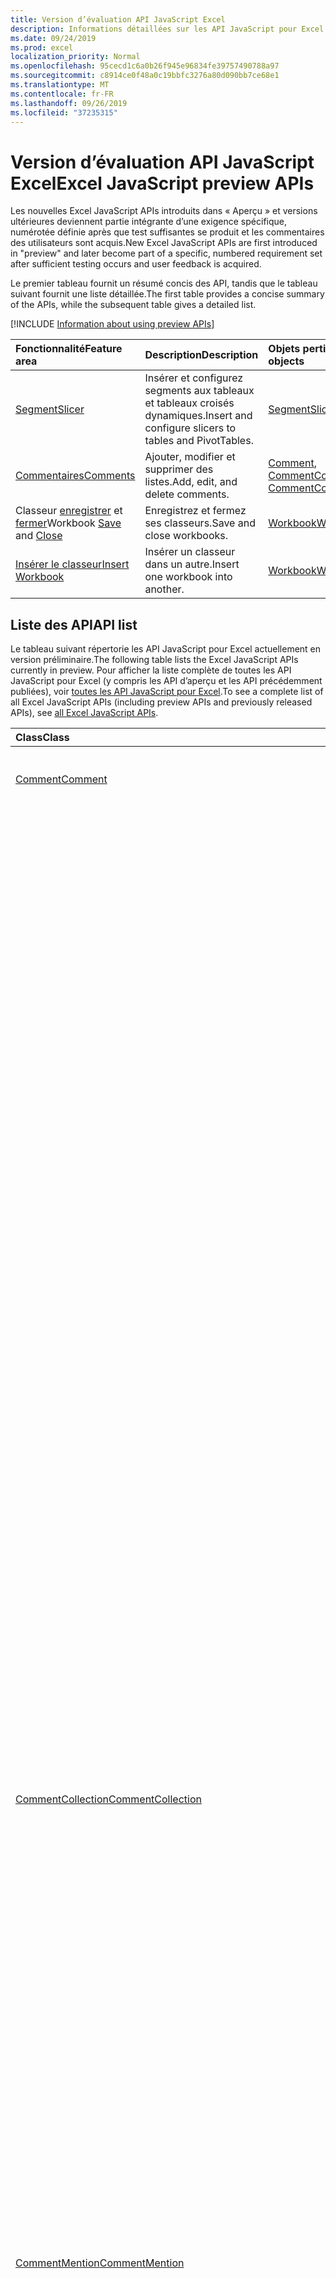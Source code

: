 ```yaml
---
title: Version d’évaluation API JavaScript Excel
description: Informations détaillées sur les API JavaScript pour Excel à venir
ms.date: 09/24/2019
ms.prod: excel
localization_priority: Normal
ms.openlocfilehash: 95cecd1c6a0b26f945e96834fe39757490788a97
ms.sourcegitcommit: c8914ce0f48a0c19bbfc3276a80d090bb7ce68e1
ms.translationtype: MT
ms.contentlocale: fr-FR
ms.lasthandoff: 09/26/2019
ms.locfileid: "37235315"
---
```

# <a name="excel-javascript-preview-apis"></a><span data-ttu-id="aaf91-103">Version d’évaluation API JavaScript Excel</span><span class="sxs-lookup"><span data-stu-id="aaf91-103">Excel JavaScript preview APIs</span></span>

<span data-ttu-id="aaf91-104">Les nouvelles Excel JavaScript APIs introduits dans « Aperçu » et versions ultérieures deviennent partie intégrante d’une exigence spécifique, numérotée définie après que test suffisantes se produit et les commentaires des utilisateurs sont acquis.</span><span class="sxs-lookup"><span data-stu-id="aaf91-104">New Excel JavaScript APIs are first introduced in "preview" and later become part of a specific, numbered requirement set after sufficient testing occurs and user feedback is acquired.</span></span>

<span data-ttu-id="aaf91-105">Le premier tableau fournit un résumé concis des API, tandis que le tableau suivant fournit une liste détaillée.</span><span class="sxs-lookup"><span data-stu-id="aaf91-105">The first table provides a concise summary of the APIs, while the subsequent table gives a detailed list.</span></span>

[!INCLUDE [Information about using preview APIs](../../includes/using-preview-apis-host.md)]

| <span data-ttu-id="aaf91-106">Fonctionnalité</span><span class="sxs-lookup"><span data-stu-id="aaf91-106">Feature area</span></span> | <span data-ttu-id="aaf91-107">Description</span><span class="sxs-lookup"><span data-stu-id="aaf91-107">Description</span></span> | <span data-ttu-id="aaf91-108">Objets pertinents</span><span class="sxs-lookup"><span data-stu-id="aaf91-108">Relevant objects</span></span> |
|:--- |:--- |:--- |
| [<span data-ttu-id="aaf91-109">Segment</span><span class="sxs-lookup"><span data-stu-id="aaf91-109">Slicer</span></span>](../../excel/excel-add-ins-pivottables.md#slicers-preview) | <span data-ttu-id="aaf91-110">Insérer et configurez segments aux tableaux et tableaux croisés dynamiques.</span><span class="sxs-lookup"><span data-stu-id="aaf91-110">Insert and configure slicers to tables and PivotTables.</span></span> | [<span data-ttu-id="aaf91-111">Segment</span><span class="sxs-lookup"><span data-stu-id="aaf91-111">Slicer</span></span>](/javascript/api/excel/excel.slicer) |
| [<span data-ttu-id="aaf91-112">Commentaires</span><span class="sxs-lookup"><span data-stu-id="aaf91-112">Comments</span></span>](../../excel/excel-add-ins-workbooks.md#comments-preview) | <span data-ttu-id="aaf91-113">Ajouter, modifier et supprimer des listes.</span><span class="sxs-lookup"><span data-stu-id="aaf91-113">Add, edit, and delete comments.</span></span> | <span data-ttu-id="aaf91-114">[Comment](/javascript/api/excel/excel.comment), [CommentCollection](/javascript/api/excel/excel.commentcollection)</span><span class="sxs-lookup"><span data-stu-id="aaf91-114">[Comment](/javascript/api/excel/excel.comment), [CommentCollection](/javascript/api/excel/excel.commentcollection)</span></span> |
| <span data-ttu-id="aaf91-115">Classeur [enregistrer](../../excel/excel-add-ins-workbooks.md#save-the-workbook-preview) et [fermer](../../excel/excel-add-ins-workbooks.md#close-the-workbook-preview)</span><span class="sxs-lookup"><span data-stu-id="aaf91-115">Workbook [Save](../../excel/excel-add-ins-workbooks.md#save-the-workbook-preview) and [Close](../../excel/excel-add-ins-workbooks.md#close-the-workbook-preview)</span></span> | <span data-ttu-id="aaf91-116">Enregistrez et fermez ses classeurs.</span><span class="sxs-lookup"><span data-stu-id="aaf91-116">Save and close workbooks.</span></span>  | [<span data-ttu-id="aaf91-117">Workbook</span><span class="sxs-lookup"><span data-stu-id="aaf91-117">Workbook</span></span>](/javascript/api/excel/excel.workbook) |
| [<span data-ttu-id="aaf91-118">Insérer le classeur</span><span class="sxs-lookup"><span data-stu-id="aaf91-118">Insert Workbook</span></span>](../../excel/excel-add-ins-workbooks.md#insert-a-copy-of-an-existing-workbook-into-the-current-one-preview) | <span data-ttu-id="aaf91-119">Insérer un classeur dans un autre.</span><span class="sxs-lookup"><span data-stu-id="aaf91-119">Insert one workbook into another.</span></span>  | [<span data-ttu-id="aaf91-120">Workbook</span><span class="sxs-lookup"><span data-stu-id="aaf91-120">Workbook</span></span>](/javascript/api/excel/excel.worksheetcollection) |

## <a name="api-list"></a><span data-ttu-id="aaf91-121">Liste des API</span><span class="sxs-lookup"><span data-stu-id="aaf91-121">API list</span></span>

<span data-ttu-id="aaf91-122">Le tableau suivant répertorie les API JavaScript pour Excel actuellement en version préliminaire.</span><span class="sxs-lookup"><span data-stu-id="aaf91-122">The following table lists the Excel JavaScript APIs currently in preview.</span></span> <span data-ttu-id="aaf91-123">Pour afficher la liste complète de toutes les API JavaScript pour Excel (y compris les API d’aperçu et les API précédemment publiées), voir [toutes les API JavaScript pour Excel](/javascript/api/excel?view=excel-js-preview).</span><span class="sxs-lookup"><span data-stu-id="aaf91-123">To see a complete list of all Excel JavaScript APIs (including preview APIs and previously released APIs), see [all Excel JavaScript APIs](/javascript/api/excel?view=excel-js-preview).</span></span>

| <span data-ttu-id="aaf91-124">Class</span><span class="sxs-lookup"><span data-stu-id="aaf91-124">Class</span></span> | <span data-ttu-id="aaf91-125">Champs</span><span class="sxs-lookup"><span data-stu-id="aaf91-125">Fields</span></span> | <span data-ttu-id="aaf91-126">Description</span><span class="sxs-lookup"><span data-stu-id="aaf91-126">Description</span></span> |
|:---|:---|:---|
|[<span data-ttu-id="aaf91-127">Comment</span><span class="sxs-lookup"><span data-stu-id="aaf91-127">Comment</span></span>](/javascript/api/excel/excel.comment)|[<span data-ttu-id="aaf91-128">content</span><span class="sxs-lookup"><span data-stu-id="aaf91-128">content</span></span>](/javascript/api/excel/excel.comment#content)|<span data-ttu-id="aaf91-129">Obtient ou définit le contenu de commentaire.</span><span class="sxs-lookup"><span data-stu-id="aaf91-129">Gets or sets the comment's content.</span></span> <span data-ttu-id="aaf91-130">La chaîne est en texte brut.</span><span class="sxs-lookup"><span data-stu-id="aaf91-130">The string is plain text.</span></span>|
||[<span data-ttu-id="aaf91-131">delete()</span><span class="sxs-lookup"><span data-stu-id="aaf91-131">delete()</span></span>](/javascript/api/excel/excel.comment#delete--)|<span data-ttu-id="aaf91-132">Supprime le commentaire et toutes les réponses connectées.</span><span class="sxs-lookup"><span data-stu-id="aaf91-132">Deletes the comment and all the connected replies.</span></span>|
||[<span data-ttu-id="aaf91-133">getLocation()</span><span class="sxs-lookup"><span data-stu-id="aaf91-133">getLocation()</span></span>](/javascript/api/excel/excel.comment#getlocation--)|<span data-ttu-id="aaf91-134">Obtient la cellule dans laquelle se trouve ce commentaire.</span><span class="sxs-lookup"><span data-stu-id="aaf91-134">Gets the cell where this comment is located.</span></span>|
||[<span data-ttu-id="aaf91-135">authorEmail</span><span class="sxs-lookup"><span data-stu-id="aaf91-135">authorEmail</span></span>](/javascript/api/excel/excel.comment#authoremail)|<span data-ttu-id="aaf91-136">Obtenir l’adresse email de l’auteur du commentaire.</span><span class="sxs-lookup"><span data-stu-id="aaf91-136">Gets the email of the comment's author.</span></span>|
||[<span data-ttu-id="aaf91-137">authorName</span><span class="sxs-lookup"><span data-stu-id="aaf91-137">authorName</span></span>](/javascript/api/excel/excel.comment#authorname)|<span data-ttu-id="aaf91-138">Obtient le nom de l’auteur du commentaire.</span><span class="sxs-lookup"><span data-stu-id="aaf91-138">Gets the name of the comment's author.</span></span>|
||[<span data-ttu-id="aaf91-139">creationDate</span><span class="sxs-lookup"><span data-stu-id="aaf91-139">creationDate</span></span>](/javascript/api/excel/excel.comment#creationdate)|<span data-ttu-id="aaf91-140">Obtenir l’heure de création du commentaire.</span><span class="sxs-lookup"><span data-stu-id="aaf91-140">Gets the creation time of the comment.</span></span> <span data-ttu-id="aaf91-141">Renvoie la valeur null si le commentaire a été converti d’une note, étant donné que le commentaire ne dispose pas d’une date de création.</span><span class="sxs-lookup"><span data-stu-id="aaf91-141">Returns null if the comment was converted from a note, since the comment does not have a creation date.</span></span>|
||[<span data-ttu-id="aaf91-142">id</span><span class="sxs-lookup"><span data-stu-id="aaf91-142">id</span></span>](/javascript/api/excel/excel.comment#id)|<span data-ttu-id="aaf91-143">Représente l’identificateur de commentaire.</span><span class="sxs-lookup"><span data-stu-id="aaf91-143">Represents the comment identifier.</span></span> <span data-ttu-id="aaf91-144">En lecture seule.</span><span class="sxs-lookup"><span data-stu-id="aaf91-144">Read-only.</span></span>|
||[<span data-ttu-id="aaf91-145">mentions</span><span class="sxs-lookup"><span data-stu-id="aaf91-145">mentions</span></span>](/javascript/api/excel/excel.comment#mentions)|<span data-ttu-id="aaf91-146">Obtient les entités (par exemple, les personnes) mentionnées dans les commentaires.</span><span class="sxs-lookup"><span data-stu-id="aaf91-146">Gets the entities (e.g. people) that are mentioned in comments.</span></span>|
||[<span data-ttu-id="aaf91-147">Réponses</span><span class="sxs-lookup"><span data-stu-id="aaf91-147">replies</span></span>](/javascript/api/excel/excel.comment#replies)|<span data-ttu-id="aaf91-148">Représente une collection de feuilles de calcul associées au classeur.</span><span class="sxs-lookup"><span data-stu-id="aaf91-148">Represents a collection of reply objects associated with the comment.</span></span> <span data-ttu-id="aaf91-149">En lecture seule.</span><span class="sxs-lookup"><span data-stu-id="aaf91-149">Read-only.</span></span>|
||[<span data-ttu-id="aaf91-150">richContent</span><span class="sxs-lookup"><span data-stu-id="aaf91-150">richContent</span></span>](/javascript/api/excel/excel.comment#richcontent)|<span data-ttu-id="aaf91-151">Obtient le contenu de commentaire enrichi (par exemple, les mentions dans les commentaires).</span><span class="sxs-lookup"><span data-stu-id="aaf91-151">Gets the rich comment content (e.g. mentions in comments).</span></span> <span data-ttu-id="aaf91-152">Cette chaîne n’est pas destinée à être affichée aux utilisateurs finaux.</span><span class="sxs-lookup"><span data-stu-id="aaf91-152">This string is not meant to be displayed to end-users.</span></span> <span data-ttu-id="aaf91-153">Votre complément doit uniquement l’utiliser pour analyser le contenu de commentaire enrichi.</span><span class="sxs-lookup"><span data-stu-id="aaf91-153">Your add-in should only use this to parse rich comment content.</span></span>|
||[<span data-ttu-id="aaf91-154">évaluation</span><span class="sxs-lookup"><span data-stu-id="aaf91-154">resolved</span></span>](/javascript/api/excel/excel.comment#resolved)|<span data-ttu-id="aaf91-155">Obtient ou définit l’état du thread de commentaire.</span><span class="sxs-lookup"><span data-stu-id="aaf91-155">Gets or sets the comment thread status.</span></span> <span data-ttu-id="aaf91-156">La valeur « true » signifie que le thread de commentaire est dans l’État résolu.</span><span class="sxs-lookup"><span data-stu-id="aaf91-156">A value of "true" means the comment thread is in the resolved state.</span></span>|
||[<span data-ttu-id="aaf91-157">updateMentions (contentWithMentions : Excel. CommentRichContent)</span><span class="sxs-lookup"><span data-stu-id="aaf91-157">updateMentions(contentWithMentions: Excel.CommentRichContent)</span></span>](/javascript/api/excel/excel.comment#updatementions-contentwithmentions-)|<span data-ttu-id="aaf91-158">Met à jour le contenu de commentaire avec une chaîne spécialement mise en forme et une liste de mentions.</span><span class="sxs-lookup"><span data-stu-id="aaf91-158">Updates the comment content with a specially formatted string and a list of mentions.</span></span>|
|[<span data-ttu-id="aaf91-159">CommentCollection</span><span class="sxs-lookup"><span data-stu-id="aaf91-159">CommentCollection</span></span>](/javascript/api/excel/excel.commentcollection)|[<span data-ttu-id="aaf91-160">Add (cellAddress : Range \| String, content : CommentRichContent \| String, ContentType ?: Excel. ContentType)</span><span class="sxs-lookup"><span data-stu-id="aaf91-160">add(cellAddress: Range \| string, content: CommentRichContent \| string, contentType?: Excel.ContentType)</span></span>](/javascript/api/excel/excel.commentcollection#add-celladdress--content--contenttype-)|<span data-ttu-id="aaf91-161">Crée un nouveau commentaire avec le contenu donné sur la cellule donnée.</span><span class="sxs-lookup"><span data-stu-id="aaf91-161">Creates a new comment with the given content on the given cell.</span></span> <span data-ttu-id="aaf91-162">Une `InvalidArgument` erreur est générée si la plage fournie est plus grande qu’une cellule.</span><span class="sxs-lookup"><span data-stu-id="aaf91-162">An `InvalidArgument` error is thrown if the provided range is larger than one cell.</span></span>|
||[<span data-ttu-id="aaf91-163">getCount()</span><span class="sxs-lookup"><span data-stu-id="aaf91-163">getCount()</span></span>](/javascript/api/excel/excel.commentcollection#getcount--)|<span data-ttu-id="aaf91-164">Obtient le nombre de commentaires de la collection.</span><span class="sxs-lookup"><span data-stu-id="aaf91-164">Gets the number of comments in the collection.</span></span>|
||[<span data-ttu-id="aaf91-165">getItem(commentId: string)</span><span class="sxs-lookup"><span data-stu-id="aaf91-165">getItem(commentId: string)</span></span>](/javascript/api/excel/excel.commentcollection#getitem-commentid-)|<span data-ttu-id="aaf91-166">Obtient un commentaire à partir de la collection de sites en fonction de son ID.</span><span class="sxs-lookup"><span data-stu-id="aaf91-166">Gets a comment from the collection based on its ID.</span></span> <span data-ttu-id="aaf91-167">En lecture seule.</span><span class="sxs-lookup"><span data-stu-id="aaf91-167">Read-only.</span></span>|
||[<span data-ttu-id="aaf91-168">getItemAt(index: number)</span><span class="sxs-lookup"><span data-stu-id="aaf91-168">getItemAt(index: number)</span></span>](/javascript/api/excel/excel.commentcollection#getitemat-index-)|<span data-ttu-id="aaf91-169">Obtient un commentaire en fonction de sa position dans la collection.</span><span class="sxs-lookup"><span data-stu-id="aaf91-169">Gets a comment from the collection based on its position.</span></span>|
||[<span data-ttu-id="aaf91-170">getItemByCell(cellAddress: Range \| string)</span><span class="sxs-lookup"><span data-stu-id="aaf91-170">getItemByCell(cellAddress: Range \| string)</span></span>](/javascript/api/excel/excel.commentcollection#getitembycell-celladdress-)|<span data-ttu-id="aaf91-171">Obtient le commentaire à partir de la cellule spécifiée.</span><span class="sxs-lookup"><span data-stu-id="aaf91-171">Gets the comment from the specified cell.</span></span>|
||[<span data-ttu-id="aaf91-172">getItemByReplyId(replyId: string)</span><span class="sxs-lookup"><span data-stu-id="aaf91-172">getItemByReplyId(replyId: string)</span></span>](/javascript/api/excel/excel.commentcollection#getitembyreplyid-replyid-)|<span data-ttu-id="aaf91-173">Obtient le commentaire auquel la réponse donnée est connectée.</span><span class="sxs-lookup"><span data-stu-id="aaf91-173">Gets the comment to which the given reply is connected.</span></span>|
||[<span data-ttu-id="aaf91-174">items</span><span class="sxs-lookup"><span data-stu-id="aaf91-174">items</span></span>](/javascript/api/excel/excel.commentcollection#items)|<span data-ttu-id="aaf91-175">Obtient l’élément enfant chargé dans cette collection de sites.</span><span class="sxs-lookup"><span data-stu-id="aaf91-175">Gets the loaded child items in this collection.</span></span>|
|[<span data-ttu-id="aaf91-176">CommentMention</span><span class="sxs-lookup"><span data-stu-id="aaf91-176">CommentMention</span></span>](/javascript/api/excel/excel.commentmention)|[<span data-ttu-id="aaf91-177">email</span><span class="sxs-lookup"><span data-stu-id="aaf91-177">email</span></span>](/javascript/api/excel/excel.commentmention#email)|<span data-ttu-id="aaf91-178">Obtient ou définit l’adresse de messagerie de l’entité mentionnée dans Comment.</span><span class="sxs-lookup"><span data-stu-id="aaf91-178">Gets or sets the email address of the entity that is mentioned in comment.</span></span>|
||[<span data-ttu-id="aaf91-179">id</span><span class="sxs-lookup"><span data-stu-id="aaf91-179">id</span></span>](/javascript/api/excel/excel.commentmention#id)|<span data-ttu-id="aaf91-180">Obtient ou définit l’ID de l’entité.</span><span class="sxs-lookup"><span data-stu-id="aaf91-180">Gets or sets the id of the entity.</span></span> <span data-ttu-id="aaf91-181">Elle est alignée sur les informations d' `CommentRichContent.richContent`ID dans.</span><span class="sxs-lookup"><span data-stu-id="aaf91-181">This is aligned with the id information in `CommentRichContent.richContent`.</span></span>|
||[<span data-ttu-id="aaf91-182">name</span><span class="sxs-lookup"><span data-stu-id="aaf91-182">name</span></span>](/javascript/api/excel/excel.commentmention#name)|<span data-ttu-id="aaf91-183">Obtient ou définit le nom de l’entité mentionnée dans Comment.</span><span class="sxs-lookup"><span data-stu-id="aaf91-183">Gets or sets the name of the entity that is mentioned in comment.</span></span>|
|[<span data-ttu-id="aaf91-184">CommentReply</span><span class="sxs-lookup"><span data-stu-id="aaf91-184">CommentReply</span></span>](/javascript/api/excel/excel.commentreply)|[<span data-ttu-id="aaf91-185">content</span><span class="sxs-lookup"><span data-stu-id="aaf91-185">content</span></span>](/javascript/api/excel/excel.commentreply#content)|<span data-ttu-id="aaf91-186">Obtient ou définit le contenu de la réponse au commentaire.</span><span class="sxs-lookup"><span data-stu-id="aaf91-186">Gets or sets the comment reply's content.</span></span> <span data-ttu-id="aaf91-187">La chaîne est en texte brut.</span><span class="sxs-lookup"><span data-stu-id="aaf91-187">The string is plain text.</span></span>|
||[<span data-ttu-id="aaf91-188">delete()</span><span class="sxs-lookup"><span data-stu-id="aaf91-188">delete()</span></span>](/javascript/api/excel/excel.commentreply#delete--)|<span data-ttu-id="aaf91-189">Supprime la réponse de commentaire.</span><span class="sxs-lookup"><span data-stu-id="aaf91-189">Deletes the comment reply.</span></span>|
||[<span data-ttu-id="aaf91-190">getLocation()</span><span class="sxs-lookup"><span data-stu-id="aaf91-190">getLocation()</span></span>](/javascript/api/excel/excel.commentreply#getlocation--)|<span data-ttu-id="aaf91-191">Obtient la cellule où se trouve cette réponse de commentaire.</span><span class="sxs-lookup"><span data-stu-id="aaf91-191">Gets the cell where this comment reply is located.</span></span>|
||[<span data-ttu-id="aaf91-192">getParentComment()</span><span class="sxs-lookup"><span data-stu-id="aaf91-192">getParentComment()</span></span>](/javascript/api/excel/excel.commentreply#getparentcomment--)|<span data-ttu-id="aaf91-193">Obtient le commentaire parent de cette réponse.</span><span class="sxs-lookup"><span data-stu-id="aaf91-193">Gets the parent comment of this reply.</span></span>|
||[<span data-ttu-id="aaf91-194">authorEmail</span><span class="sxs-lookup"><span data-stu-id="aaf91-194">authorEmail</span></span>](/javascript/api/excel/excel.commentreply#authoremail)|<span data-ttu-id="aaf91-195">Obtenir l’adresse email de l’auteur de la réponse au commentaire.</span><span class="sxs-lookup"><span data-stu-id="aaf91-195">Gets the email of the comment reply's author.</span></span>|
||[<span data-ttu-id="aaf91-196">authorName</span><span class="sxs-lookup"><span data-stu-id="aaf91-196">authorName</span></span>](/javascript/api/excel/excel.commentreply#authorname)|<span data-ttu-id="aaf91-197">Obtenir le nom de l’auteur de la réponse au commentaire.</span><span class="sxs-lookup"><span data-stu-id="aaf91-197">Gets the name of the comment reply's author.</span></span>|
||[<span data-ttu-id="aaf91-198">creationDate</span><span class="sxs-lookup"><span data-stu-id="aaf91-198">creationDate</span></span>](/javascript/api/excel/excel.commentreply#creationdate)|<span data-ttu-id="aaf91-199">Obtient l’heure de création de la réponse à un commentaire.</span><span class="sxs-lookup"><span data-stu-id="aaf91-199">Gets the creation time of the comment reply.</span></span>|
||[<span data-ttu-id="aaf91-200">id</span><span class="sxs-lookup"><span data-stu-id="aaf91-200">id</span></span>](/javascript/api/excel/excel.commentreply#id)|<span data-ttu-id="aaf91-201">Représente l’identificateur de réponse du commentaire.</span><span class="sxs-lookup"><span data-stu-id="aaf91-201">Represents the comment reply identifier.</span></span> <span data-ttu-id="aaf91-202">En lecture seule.</span><span class="sxs-lookup"><span data-stu-id="aaf91-202">Read-only.</span></span>|
||[<span data-ttu-id="aaf91-203">mentions</span><span class="sxs-lookup"><span data-stu-id="aaf91-203">mentions</span></span>](/javascript/api/excel/excel.commentreply#mentions)|<span data-ttu-id="aaf91-204">Obtient les entités (par exemple, les personnes) mentionnées dans les commentaires.</span><span class="sxs-lookup"><span data-stu-id="aaf91-204">Gets the entities (e.g. people) that are mentioned in comments.</span></span>|
||[<span data-ttu-id="aaf91-205">évaluation</span><span class="sxs-lookup"><span data-stu-id="aaf91-205">resolved</span></span>](/javascript/api/excel/excel.commentreply#resolved)|<span data-ttu-id="aaf91-206">Obtient ou définit l’état de la réponse de commentaire.</span><span class="sxs-lookup"><span data-stu-id="aaf91-206">Gets or sets the comment reply status.</span></span> <span data-ttu-id="aaf91-207">La valeur « true » signifie que la réponse au commentaire est dans l’État résolu.</span><span class="sxs-lookup"><span data-stu-id="aaf91-207">A value of "true" means the comment reply is in the resolved state.</span></span>|
||[<span data-ttu-id="aaf91-208">richContent</span><span class="sxs-lookup"><span data-stu-id="aaf91-208">richContent</span></span>](/javascript/api/excel/excel.commentreply#richcontent)|<span data-ttu-id="aaf91-209">Obtient le contenu de commentaire enrichi (par exemple, les mentions dans les commentaires).</span><span class="sxs-lookup"><span data-stu-id="aaf91-209">Gets the rich comment content (e.g. mentions in comments).</span></span> <span data-ttu-id="aaf91-210">Cette chaîne n’est pas destinée à être affichée aux utilisateurs finaux.</span><span class="sxs-lookup"><span data-stu-id="aaf91-210">This string is not meant to be displayed to end-users.</span></span> <span data-ttu-id="aaf91-211">Votre complément doit uniquement l’utiliser pour analyser le contenu de commentaire enrichi.</span><span class="sxs-lookup"><span data-stu-id="aaf91-211">Your add-in should only use this to parse rich comment content.</span></span>|
||[<span data-ttu-id="aaf91-212">updateMentions (contentWithMentions : Excel. CommentRichContent)</span><span class="sxs-lookup"><span data-stu-id="aaf91-212">updateMentions(contentWithMentions: Excel.CommentRichContent)</span></span>](/javascript/api/excel/excel.commentreply#updatementions-contentwithmentions-)|<span data-ttu-id="aaf91-213">Met à jour le contenu de commentaire avec une chaîne spécialement mise en forme et une liste de mentions.</span><span class="sxs-lookup"><span data-stu-id="aaf91-213">Updates the comment content with a specially formatted string and a list of mentions.</span></span>|
|[<span data-ttu-id="aaf91-214">CommentReplyCollection</span><span class="sxs-lookup"><span data-stu-id="aaf91-214">CommentReplyCollection</span></span>](/javascript/api/excel/excel.commentreplycollection)|[<span data-ttu-id="aaf91-215">Add (Content : CommentRichContent \| String, ContentType ?: Excel. ContentType)</span><span class="sxs-lookup"><span data-stu-id="aaf91-215">add(content: CommentRichContent \| string, contentType?: Excel.ContentType)</span></span>](/javascript/api/excel/excel.commentreplycollection#add-content--contenttype-)|<span data-ttu-id="aaf91-216">Crée une réponse à un commentaire pour un commentaire.</span><span class="sxs-lookup"><span data-stu-id="aaf91-216">Creates a comment reply for comment.</span></span>|
||[<span data-ttu-id="aaf91-217">getCount()</span><span class="sxs-lookup"><span data-stu-id="aaf91-217">getCount()</span></span>](/javascript/api/excel/excel.commentreplycollection#getcount--)|<span data-ttu-id="aaf91-218">Obtient le nombre de réponses aux commentaires de la collection.</span><span class="sxs-lookup"><span data-stu-id="aaf91-218">Gets the number of comment replies in the collection.</span></span>|
||[<span data-ttu-id="aaf91-219">getItem(commentReplyId: string)</span><span class="sxs-lookup"><span data-stu-id="aaf91-219">getItem(commentReplyId: string)</span></span>](/javascript/api/excel/excel.commentreplycollection#getitem-commentreplyid-)|<span data-ttu-id="aaf91-220">Renvoie une réponse de commentaire identifié via son ID.</span><span class="sxs-lookup"><span data-stu-id="aaf91-220">Returns a comment reply identified by its ID.</span></span> <span data-ttu-id="aaf91-221">En lecture seule.</span><span class="sxs-lookup"><span data-stu-id="aaf91-221">Read-only.</span></span>|
||[<span data-ttu-id="aaf91-222">getItemAt(index: number)</span><span class="sxs-lookup"><span data-stu-id="aaf91-222">getItemAt(index: number)</span></span>](/javascript/api/excel/excel.commentreplycollection#getitemat-index-)|<span data-ttu-id="aaf91-223">Obtient une réponse de commentaire en fonction de sa position dans la collection.</span><span class="sxs-lookup"><span data-stu-id="aaf91-223">Gets a comment reply based on its position in the collection.</span></span>|
||[<span data-ttu-id="aaf91-224">items</span><span class="sxs-lookup"><span data-stu-id="aaf91-224">items</span></span>](/javascript/api/excel/excel.commentreplycollection#items)|<span data-ttu-id="aaf91-225">Obtient l’élément enfant chargé dans cette collection de sites.</span><span class="sxs-lookup"><span data-stu-id="aaf91-225">Gets the loaded child items in this collection.</span></span>|
|[<span data-ttu-id="aaf91-226">CommentRichContent</span><span class="sxs-lookup"><span data-stu-id="aaf91-226">CommentRichContent</span></span>](/javascript/api/excel/excel.commentrichcontent)|[<span data-ttu-id="aaf91-227">mentions</span><span class="sxs-lookup"><span data-stu-id="aaf91-227">mentions</span></span>](/javascript/api/excel/excel.commentrichcontent#mentions)|<span data-ttu-id="aaf91-228">Tableau contenant toutes les entités (par exemple, les personnes) mentionnées dans le commentaire.</span><span class="sxs-lookup"><span data-stu-id="aaf91-228">An array containing all the entities (e.g. people) mentioned within the comment.</span></span>|
||[<span data-ttu-id="aaf91-229">richContent</span><span class="sxs-lookup"><span data-stu-id="aaf91-229">richContent</span></span>](/javascript/api/excel/excel.commentrichcontent#richcontent)||
|[<span data-ttu-id="aaf91-230">PivotLayout</span><span class="sxs-lookup"><span data-stu-id="aaf91-230">PivotLayout</span></span>](/javascript/api/excel/excel.pivotlayout)|[<span data-ttu-id="aaf91-231">enableFieldList</span><span class="sxs-lookup"><span data-stu-id="aaf91-231">enableFieldList</span></span>](/javascript/api/excel/excel.pivotlayout#enablefieldlist)|<span data-ttu-id="aaf91-232">Spécifie si la liste des champs peut être affichée dans l’interface utilisateur.</span><span class="sxs-lookup"><span data-stu-id="aaf91-232">Specifies whether the field list can be shown in the UI.</span></span>|
||[<span data-ttu-id="aaf91-233">getCell(dataHierarchy: DataPivotHierarchy \| string, rowItems: Array<PivotItem \| string>, columnItems: Array<PivotItem \| string>)</span><span class="sxs-lookup"><span data-stu-id="aaf91-233">getCell(dataHierarchy: DataPivotHierarchy \| string, rowItems: Array<PivotItem \| string>, columnItems: Array<PivotItem \| string>)</span></span>](/javascript/api/excel/excel.pivotlayout#getcell-datahierarchy--rowitems--columnitems-)|<span data-ttu-id="aaf91-234">Obtient une cellule unique dans le tableau croisé dynamique basé sur une hiérarchie de données ainsi que les éléments de ligne et de colonne de leurs hiérarchies respectives.</span><span class="sxs-lookup"><span data-stu-id="aaf91-234">Gets a unique cell in the PivotTable based on a data hierarchy and the row and column items of their respective hierarchies.</span></span> <span data-ttu-id="aaf91-235">La cellule renvoyée est l’intersection de la ligne donnée et une colonne qui contient les données à partir de la hiérarchie donnée.</span><span class="sxs-lookup"><span data-stu-id="aaf91-235">The returned cell is the intersection of the given row and column that contains the data from the given hierarchy.</span></span> <span data-ttu-id="aaf91-236">Cette méthode est l’inverse de l’appel getPivotItems et getDataHierarchy sur une cellule particulière.</span><span class="sxs-lookup"><span data-stu-id="aaf91-236">This method is the inverse of calling getPivotItems and getDataHierarchy on a particular cell.</span></span>|
|[<span data-ttu-id="aaf91-237">PivotTableStyle</span><span class="sxs-lookup"><span data-stu-id="aaf91-237">PivotTableStyle</span></span>](/javascript/api/excel/excel.pivottablestyle)|[<span data-ttu-id="aaf91-238">delete()</span><span class="sxs-lookup"><span data-stu-id="aaf91-238">delete()</span></span>](/javascript/api/excel/excel.pivottablestyle#delete--)|<span data-ttu-id="aaf91-239">Supprime le tableau croisé dynamique.</span><span class="sxs-lookup"><span data-stu-id="aaf91-239">Deletes the PivotTableStyle.</span></span>|
||[<span data-ttu-id="aaf91-240">duplicate()</span><span class="sxs-lookup"><span data-stu-id="aaf91-240">duplicate()</span></span>](/javascript/api/excel/excel.pivottablestyle#duplicate--)|<span data-ttu-id="aaf91-241">Crée un doublon de cette PivotTableStyle avec une copie de tous les éléments de style.</span><span class="sxs-lookup"><span data-stu-id="aaf91-241">Creates a duplicate of this PivotTableStyle with copies of all the style elements.</span></span>|
||[<span data-ttu-id="aaf91-242">name</span><span class="sxs-lookup"><span data-stu-id="aaf91-242">name</span></span>](/javascript/api/excel/excel.pivottablestyle#name)|<span data-ttu-id="aaf91-243">Obtient le nom du PivotTableStyle.</span><span class="sxs-lookup"><span data-stu-id="aaf91-243">Gets the name of the PivotTableStyle.</span></span>|
||[<span data-ttu-id="aaf91-244">readOnly</span><span class="sxs-lookup"><span data-stu-id="aaf91-244">readOnly</span></span>](/javascript/api/excel/excel.pivottablestyle#readonly)|<span data-ttu-id="aaf91-245">Indique si cet objet PivotTableStyle est en lecture seule.</span><span class="sxs-lookup"><span data-stu-id="aaf91-245">Specifies whether this PivotTableStyle object is read-only.</span></span> <span data-ttu-id="aaf91-246">En lecture seule.</span><span class="sxs-lookup"><span data-stu-id="aaf91-246">Read-only.</span></span>|
|[<span data-ttu-id="aaf91-247">PivotTableStyleCollection</span><span class="sxs-lookup"><span data-stu-id="aaf91-247">PivotTableStyleCollection</span></span>](/javascript/api/excel/excel.pivottablestylecollection)|[<span data-ttu-id="aaf91-248">add(name: string, makeUniqueName?: boolean)</span><span class="sxs-lookup"><span data-stu-id="aaf91-248">add(name: string, makeUniqueName?: boolean)</span></span>](/javascript/api/excel/excel.pivottablestylecollection#add-name--makeuniquename-)|<span data-ttu-id="aaf91-249">Crée un PivotTableStyle vide avec le nom spécifié.</span><span class="sxs-lookup"><span data-stu-id="aaf91-249">Creates a blank PivotTableStyle with the specified name.</span></span>|
||[<span data-ttu-id="aaf91-250">getCount()</span><span class="sxs-lookup"><span data-stu-id="aaf91-250">getCount()</span></span>](/javascript/api/excel/excel.pivottablestylecollection#getcount--)|<span data-ttu-id="aaf91-251">Obtient le nombre de styles tableaux croisés dynamiques de la collection.</span><span class="sxs-lookup"><span data-stu-id="aaf91-251">Gets the number of PivotTable styles in the collection.</span></span>|
||[<span data-ttu-id="aaf91-252">getDefault()</span><span class="sxs-lookup"><span data-stu-id="aaf91-252">getDefault()</span></span>](/javascript/api/excel/excel.pivottablestylecollection#getdefault--)|<span data-ttu-id="aaf91-253">Obtient PivotTableStyle par défaut pour la portée de l’objet parent portée.</span><span class="sxs-lookup"><span data-stu-id="aaf91-253">Gets the default PivotTableStyle for the parent object's scope.</span></span>|
||[<span data-ttu-id="aaf91-254">getItem(name: string)</span><span class="sxs-lookup"><span data-stu-id="aaf91-254">getItem(name: string)</span></span>](/javascript/api/excel/excel.pivottablestylecollection#getitem-name-)|<span data-ttu-id="aaf91-255">Extrait un tableau croisé dynamique par nom.</span><span class="sxs-lookup"><span data-stu-id="aaf91-255">Gets a PivotTableStyle by name.</span></span>|
||[<span data-ttu-id="aaf91-256">getItemOrNullObject(name: string)</span><span class="sxs-lookup"><span data-stu-id="aaf91-256">getItemOrNullObject(name: string)</span></span>](/javascript/api/excel/excel.pivottablestylecollection#getitemornullobject-name-)|<span data-ttu-id="aaf91-257">Extrait un tableau croisé dynamique par nom.</span><span class="sxs-lookup"><span data-stu-id="aaf91-257">Gets a PivotTableStyle by name.</span></span> <span data-ttu-id="aaf91-258">Si le tableau croisé dynamique n’existe pas, renvoie un objet null.</span><span class="sxs-lookup"><span data-stu-id="aaf91-258">If the PivotTableStyle does not exist, will return a null object.</span></span>|
||[<span data-ttu-id="aaf91-259">items</span><span class="sxs-lookup"><span data-stu-id="aaf91-259">items</span></span>](/javascript/api/excel/excel.pivottablestylecollection#items)|<span data-ttu-id="aaf91-260">Obtient l’élément enfant chargé dans cette collection de sites.</span><span class="sxs-lookup"><span data-stu-id="aaf91-260">Gets the loaded child items in this collection.</span></span>|
||[<span data-ttu-id="aaf91-261">setDefault (newDefaultStyle : PivotTableStyle \| chaîne)</span><span class="sxs-lookup"><span data-stu-id="aaf91-261">setDefault(newDefaultStyle: PivotTableStyle \| string)</span></span>](/javascript/api/excel/excel.pivottablestylecollection#setdefault-newdefaultstyle-)|<span data-ttu-id="aaf91-262">Définit le PivotTableStyle par défaut pour la portée de l’objet parent portée.</span><span class="sxs-lookup"><span data-stu-id="aaf91-262">Sets the default PivotTableStyle for use in the parent object's scope.</span></span>|
|[<span data-ttu-id="aaf91-263">Range</span><span class="sxs-lookup"><span data-stu-id="aaf91-263">Range</span></span>](/javascript/api/excel/excel.range)|[<span data-ttu-id="aaf91-264">getSpillParent()</span><span class="sxs-lookup"><span data-stu-id="aaf91-264">getSpillParent()</span></span>](/javascript/api/excel/excel.range#getspillparent--)|<span data-ttu-id="aaf91-265">Obtient l’objet de la plage contenant la cellule d’ancrage d’une cellule prise renversée dans.</span><span class="sxs-lookup"><span data-stu-id="aaf91-265">Gets the range object containing the anchor cell for a cell getting spilled into.</span></span> <span data-ttu-id="aaf91-266">Échoue si appliqué à une plage comportant plusieurs cellules.</span><span class="sxs-lookup"><span data-stu-id="aaf91-266">Fails if applied to a range with more than one cell.</span></span> <span data-ttu-id="aaf91-267">En lecture seule.</span><span class="sxs-lookup"><span data-stu-id="aaf91-267">Read-only.</span></span>|
||[<span data-ttu-id="aaf91-268">getSpillParentOrNullObject()</span><span class="sxs-lookup"><span data-stu-id="aaf91-268">getSpillParentOrNullObject()</span></span>](/javascript/api/excel/excel.range#getspillparentornullobject--)|<span data-ttu-id="aaf91-269">Obtient l’objet de la plage contenant la cellule d’ancrage d’une cellule prise renversée dans.</span><span class="sxs-lookup"><span data-stu-id="aaf91-269">Gets the range object containing the anchor cell for a cell getting spilled into.</span></span> <span data-ttu-id="aaf91-270">En lecture seule.</span><span class="sxs-lookup"><span data-stu-id="aaf91-270">Read-only.</span></span>|
||[<span data-ttu-id="aaf91-271">getSpillingToRange()</span><span class="sxs-lookup"><span data-stu-id="aaf91-271">getSpillingToRange()</span></span>](/javascript/api/excel/excel.range#getspillingtorange--)|<span data-ttu-id="aaf91-272">Obtient l’objet de la plage contenant la plage renversé lorsque appelée sur une cellule d’ancrage.</span><span class="sxs-lookup"><span data-stu-id="aaf91-272">Gets the range object containing the spill range when called on an anchor cell.</span></span> <span data-ttu-id="aaf91-273">Échoue si appliqué à une plage comportant plusieurs cellules.</span><span class="sxs-lookup"><span data-stu-id="aaf91-273">Fails if applied to a range with more than one cell.</span></span> <span data-ttu-id="aaf91-274">En lecture seule.</span><span class="sxs-lookup"><span data-stu-id="aaf91-274">Read-only.</span></span>|
||[<span data-ttu-id="aaf91-275">getSpillingToRangeOrNullObject()</span><span class="sxs-lookup"><span data-stu-id="aaf91-275">getSpillingToRangeOrNullObject()</span></span>](/javascript/api/excel/excel.range#getspillingtorangeornullobject--)|<span data-ttu-id="aaf91-276">Obtient l’objet de la plage contenant la plage renversé lorsque appelée sur une cellule d’ancrage.</span><span class="sxs-lookup"><span data-stu-id="aaf91-276">Gets the range object containing the spill range when called on an anchor cell.</span></span> <span data-ttu-id="aaf91-277">En lecture seule.</span><span class="sxs-lookup"><span data-stu-id="aaf91-277">Read-only.</span></span>|
||[<span data-ttu-id="aaf91-278">Group (groupOption : Excel. GroupOption)</span><span class="sxs-lookup"><span data-stu-id="aaf91-278">group(groupOption: Excel.GroupOption)</span></span>](/javascript/api/excel/excel.range#group-groupoption-)|<span data-ttu-id="aaf91-279">Regroupe les colonnes et les lignes d’un plan.</span><span class="sxs-lookup"><span data-stu-id="aaf91-279">Groups columns and rows for an outline.</span></span>|
||[<span data-ttu-id="aaf91-280">hideGroupDetails (groupOption : Excel. GroupOption)</span><span class="sxs-lookup"><span data-stu-id="aaf91-280">hideGroupDetails(groupOption: Excel.GroupOption)</span></span>](/javascript/api/excel/excel.range#hidegroupdetails-groupoption-)|<span data-ttu-id="aaf91-281">Masque les détails du groupe de lignes ou de colonnes.</span><span class="sxs-lookup"><span data-stu-id="aaf91-281">Hide details of the row or column group.</span></span>|
||[<span data-ttu-id="aaf91-282">hasSpill</span><span class="sxs-lookup"><span data-stu-id="aaf91-282">hasSpill</span></span>](/javascript/api/excel/excel.range#hasspill)|<span data-ttu-id="aaf91-283">Représente si toutes les cellules ont une bordure renversée.</span><span class="sxs-lookup"><span data-stu-id="aaf91-283">Represents if all cells have a spill border.</span></span>|
||[<span data-ttu-id="aaf91-284">height</span><span class="sxs-lookup"><span data-stu-id="aaf91-284">height</span></span>](/javascript/api/excel/excel.range#height)|<span data-ttu-id="aaf91-285">Renvoie la distance en points pour zoom 100 %, à partir du bord supérieur de la plage au bord inférieur de la plage.</span><span class="sxs-lookup"><span data-stu-id="aaf91-285">Returns the distance in points, for 100% zoom, from top edge of the range to bottom edge of the range.</span></span> <span data-ttu-id="aaf91-286">En lecture seule.</span><span class="sxs-lookup"><span data-stu-id="aaf91-286">Read-only.</span></span>|
||[<span data-ttu-id="aaf91-287">left</span><span class="sxs-lookup"><span data-stu-id="aaf91-287">left</span></span>](/javascript/api/excel/excel.range#left)|<span data-ttu-id="aaf91-288">Renvoie la distance en points pour zoom 100 %, à partir du bord gauche de la feuille de calcul au bord gauche de la plage.</span><span class="sxs-lookup"><span data-stu-id="aaf91-288">Returns the distance in points, for 100% zoom, from left edge of the worksheet to left edge of the range.</span></span> <span data-ttu-id="aaf91-289">En lecture seule.</span><span class="sxs-lookup"><span data-stu-id="aaf91-289">Read-only.</span></span>|
||[<span data-ttu-id="aaf91-290">savedAsArray</span><span class="sxs-lookup"><span data-stu-id="aaf91-290">savedAsArray</span></span>](/javascript/api/excel/excel.range#savedasarray)|<span data-ttu-id="aaf91-291">Représente si toutes les cellules sont enregistrées sous la forme d’une formule matricielle.</span><span class="sxs-lookup"><span data-stu-id="aaf91-291">Represents if ALL the cells would be saved as an array formula.</span></span>|
||[<span data-ttu-id="aaf91-292">top</span><span class="sxs-lookup"><span data-stu-id="aaf91-292">top</span></span>](/javascript/api/excel/excel.range#top)|<span data-ttu-id="aaf91-293">Renvoie la distance en points pour zoom 100 %, à partir du bord supérieur de la feuille de calcul au bord supérieur de la plage.</span><span class="sxs-lookup"><span data-stu-id="aaf91-293">Returns the distance in points, for 100% zoom, from top edge of the worksheet to top edge of the range.</span></span> <span data-ttu-id="aaf91-294">En lecture seule.</span><span class="sxs-lookup"><span data-stu-id="aaf91-294">Read-only.</span></span>|
||[<span data-ttu-id="aaf91-295">width</span><span class="sxs-lookup"><span data-stu-id="aaf91-295">width</span></span>](/javascript/api/excel/excel.range#width)|<span data-ttu-id="aaf91-296">Renvoie la distance en points pour zoom 100 %, à partir du bord gauche de la plage au bord droit de la plage.</span><span class="sxs-lookup"><span data-stu-id="aaf91-296">Returns the distance in points, for 100% zoom, from left edge of the range to right edge of the range.</span></span> <span data-ttu-id="aaf91-297">En lecture seule.</span><span class="sxs-lookup"><span data-stu-id="aaf91-297">Read-only.</span></span>|
||[<span data-ttu-id="aaf91-298">showGroupDetails (groupOption : Excel. GroupOption)</span><span class="sxs-lookup"><span data-stu-id="aaf91-298">showGroupDetails(groupOption: Excel.GroupOption)</span></span>](/javascript/api/excel/excel.range#showgroupdetails-groupoption-)|<span data-ttu-id="aaf91-299">Affiche les détails du groupe de lignes ou de colonnes.</span><span class="sxs-lookup"><span data-stu-id="aaf91-299">Show details of the row or column group.</span></span>|
||[<span data-ttu-id="aaf91-300">dissociation (groupOption : Excel. GroupOption)</span><span class="sxs-lookup"><span data-stu-id="aaf91-300">ungroup(groupOption: Excel.GroupOption)</span></span>](/javascript/api/excel/excel.range#ungroup-groupoption-)|<span data-ttu-id="aaf91-301">Dissocie les colonnes et les lignes d’un plan.</span><span class="sxs-lookup"><span data-stu-id="aaf91-301">Ungroups columns and rows for an outline.</span></span>|
|[<span data-ttu-id="aaf91-302">RangeFormat</span><span class="sxs-lookup"><span data-stu-id="aaf91-302">RangeFormat</span></span>](/javascript/api/excel/excel.rangeformat)|[<span data-ttu-id="aaf91-303">adjustIndent (montant : nombre)</span><span class="sxs-lookup"><span data-stu-id="aaf91-303">adjustIndent(amount: number)</span></span>](/javascript/api/excel/excel.rangeformat#adjustindent-amount-)|<span data-ttu-id="aaf91-304">Ajuste la mise en retrait de la plage de mise en forme.</span><span class="sxs-lookup"><span data-stu-id="aaf91-304">Adjusts the indentation of the range formatting.</span></span> <span data-ttu-id="aaf91-305">La valeur de retrait est comprise entre 0 et 250.</span><span class="sxs-lookup"><span data-stu-id="aaf91-305">The indent value ranges from 0 to 250.</span></span>|
|[<span data-ttu-id="aaf91-306">Shape</span><span class="sxs-lookup"><span data-stu-id="aaf91-306">Shape</span></span>](/javascript/api/excel/excel.shape)|[<span data-ttu-id="aaf91-307">copyTo(destinationSheet?: Worksheet \| string)</span><span class="sxs-lookup"><span data-stu-id="aaf91-307">copyTo(destinationSheet?: Worksheet \| string)</span></span>](/javascript/api/excel/excel.shape#copyto-destinationsheet-)|<span data-ttu-id="aaf91-308">Copie et colle un objet de forme.</span><span class="sxs-lookup"><span data-stu-id="aaf91-308">Copies and pastes a Shape object.</span></span>|
||[<span data-ttu-id="aaf91-309">placement</span><span class="sxs-lookup"><span data-stu-id="aaf91-309">placement</span></span>](/javascript/api/excel/excel.shape#placement)|<span data-ttu-id="aaf91-310">Représente la manière dont l’objet est attaché aux cellules en dessous.</span><span class="sxs-lookup"><span data-stu-id="aaf91-310">Represents how the object is attached to the cells below it.</span></span>|
|[<span data-ttu-id="aaf91-311">ShapeCollection</span><span class="sxs-lookup"><span data-stu-id="aaf91-311">ShapeCollection</span></span>](/javascript/api/excel/excel.shapecollection)|[<span data-ttu-id="aaf91-312">addSvg(xml: string)</span><span class="sxs-lookup"><span data-stu-id="aaf91-312">addSvg(xml: string)</span></span>](/javascript/api/excel/excel.shapecollection#addsvg-xml-)|<span data-ttu-id="aaf91-313">Crée un graphique de fichiers SVG (SVG) à partir d’une chaîne XML et il est ajouté à la feuille de calcul.</span><span class="sxs-lookup"><span data-stu-id="aaf91-313">Creates a scalable vector graphic (SVG) from an XML string and adds it to the worksheet.</span></span> <span data-ttu-id="aaf91-314">Renvoie un objet Forme qui représente la nouvelle image.</span><span class="sxs-lookup"><span data-stu-id="aaf91-314">Returns a Shape object that represents the new image.</span></span>|
|[<span data-ttu-id="aaf91-315">Segment</span><span class="sxs-lookup"><span data-stu-id="aaf91-315">Slicer</span></span>](/javascript/api/excel/excel.slicer)|[<span data-ttu-id="aaf91-316">caption</span><span class="sxs-lookup"><span data-stu-id="aaf91-316">caption</span></span>](/javascript/api/excel/excel.slicer#caption)|<span data-ttu-id="aaf91-317">Représente la légende de segment.</span><span class="sxs-lookup"><span data-stu-id="aaf91-317">Represents the caption of slicer.</span></span>|
||[<span data-ttu-id="aaf91-318">clearFilters()</span><span class="sxs-lookup"><span data-stu-id="aaf91-318">clearFilters()</span></span>](/javascript/api/excel/excel.slicer#clearfilters--)|<span data-ttu-id="aaf91-319">Supprime tous les filtres appliqués actuellement sur le tableau.</span><span class="sxs-lookup"><span data-stu-id="aaf91-319">Clears all the filters currently applied on the slicer.</span></span>|
||[<span data-ttu-id="aaf91-320">delete()</span><span class="sxs-lookup"><span data-stu-id="aaf91-320">delete()</span></span>](/javascript/api/excel/excel.slicer#delete--)|<span data-ttu-id="aaf91-321">Supprime le segment.</span><span class="sxs-lookup"><span data-stu-id="aaf91-321">Deletes the slicer.</span></span>|
||[<span data-ttu-id="aaf91-322">getSelectedItems()</span><span class="sxs-lookup"><span data-stu-id="aaf91-322">getSelectedItems()</span></span>](/javascript/api/excel/excel.slicer#getselecteditems--)|<span data-ttu-id="aaf91-323">Renvoie une matrice de noms d’éléments sélectionnés.</span><span class="sxs-lookup"><span data-stu-id="aaf91-323">Returns an array of selected items' keys.</span></span> <span data-ttu-id="aaf91-324">En lecture seule.</span><span class="sxs-lookup"><span data-stu-id="aaf91-324">Read-only.</span></span>|
||[<span data-ttu-id="aaf91-325">height</span><span class="sxs-lookup"><span data-stu-id="aaf91-325">height</span></span>](/javascript/api/excel/excel.slicer#height)|<span data-ttu-id="aaf91-326">Représente la hauteur, exprimée en points, de l’axe de graphique.</span><span class="sxs-lookup"><span data-stu-id="aaf91-326">Represents the height, in points, of the slicer.</span></span>|
||[<span data-ttu-id="aaf91-327">left</span><span class="sxs-lookup"><span data-stu-id="aaf91-327">left</span></span>](/javascript/api/excel/excel.slicer#left)|<span data-ttu-id="aaf91-328">Représente la distance, en points, entre le côté gauche du graphique et l’origine de la feuille de calcul.</span><span class="sxs-lookup"><span data-stu-id="aaf91-328">Represents the distance, in points, from the left side of the slicer to the left of the worksheet.</span></span>|
||[<span data-ttu-id="aaf91-329">name</span><span class="sxs-lookup"><span data-stu-id="aaf91-329">name</span></span>](/javascript/api/excel/excel.slicer#name)|<span data-ttu-id="aaf91-330">Représente le nom de la forme.</span><span class="sxs-lookup"><span data-stu-id="aaf91-330">Represents the name of slicer.</span></span>|
||[<span data-ttu-id="aaf91-331">nameInFormula</span><span class="sxs-lookup"><span data-stu-id="aaf91-331">nameInFormula</span></span>](/javascript/api/excel/excel.slicer#nameinformula)|<span data-ttu-id="aaf91-332">Représente le nom du segment utilisé dans la formule.</span><span class="sxs-lookup"><span data-stu-id="aaf91-332">Represents the slicer name used in the formula.</span></span>|
||[<span data-ttu-id="aaf91-333">id</span><span class="sxs-lookup"><span data-stu-id="aaf91-333">id</span></span>](/javascript/api/excel/excel.slicer#id)|<span data-ttu-id="aaf91-334">Représente l’id unique du segment.</span><span class="sxs-lookup"><span data-stu-id="aaf91-334">Represents the unique id of slicer.</span></span> <span data-ttu-id="aaf91-335">En lecture seule.</span><span class="sxs-lookup"><span data-stu-id="aaf91-335">Read-only.</span></span>|
||[<span data-ttu-id="aaf91-336">isFilterCleared</span><span class="sxs-lookup"><span data-stu-id="aaf91-336">isFilterCleared</span></span>](/javascript/api/excel/excel.slicer#isfiltercleared)|<span data-ttu-id="aaf91-337">True si tous les filtres appliqués actuellement sur le segment sont effacés.</span><span class="sxs-lookup"><span data-stu-id="aaf91-337">True if all filters currently applied on the slicer are cleared.</span></span>|
||[<span data-ttu-id="aaf91-338">slicerItems</span><span class="sxs-lookup"><span data-stu-id="aaf91-338">slicerItems</span></span>](/javascript/api/excel/excel.slicer#sliceritems)|<span data-ttu-id="aaf91-339">Représente la collection de SlicerItems qui font partie du segment.</span><span class="sxs-lookup"><span data-stu-id="aaf91-339">Represents the collection of SlicerItems that are part of the slicer.</span></span> <span data-ttu-id="aaf91-340">En lecture seule.</span><span class="sxs-lookup"><span data-stu-id="aaf91-340">Read-only.</span></span>|
||[<span data-ttu-id="aaf91-341">worksheet</span><span class="sxs-lookup"><span data-stu-id="aaf91-341">worksheet</span></span>](/javascript/api/excel/excel.slicer#worksheet)|<span data-ttu-id="aaf91-342">Obtenir la feuille de calcul contenant la plage.</span><span class="sxs-lookup"><span data-stu-id="aaf91-342">Represents the worksheet containing the slicer.</span></span> <span data-ttu-id="aaf91-343">En lecture seule.</span><span class="sxs-lookup"><span data-stu-id="aaf91-343">Read-only.</span></span>|
||<span data-ttu-id="aaf91-344">[selectItems(items?: string[])](/javascript/api/excel/excel.slicer#selectitems-items-)</span><span class="sxs-lookup"><span data-stu-id="aaf91-344">[selectItems(items?: string[])](/javascript/api/excel/excel.slicer#selectitems-items-)</span></span>|<span data-ttu-id="aaf91-345">Sélectionne les éléments du Slicer en fonction de leurs clés.</span><span class="sxs-lookup"><span data-stu-id="aaf91-345">Selects slicer items based on their keys.</span></span> <span data-ttu-id="aaf91-346">Les sélections précédentes sont effacées.</span><span class="sxs-lookup"><span data-stu-id="aaf91-346">The previous selections are cleared.</span></span>|
||[<span data-ttu-id="aaf91-347">sortBy</span><span class="sxs-lookup"><span data-stu-id="aaf91-347">sortBy</span></span>](/javascript/api/excel/excel.slicer#sortby)|<span data-ttu-id="aaf91-348">Représente l’ordre de tri des éléments dans le segment.</span><span class="sxs-lookup"><span data-stu-id="aaf91-348">Represents the sort order of the items in the slicer.</span></span> <span data-ttu-id="aaf91-349">Les valeurs possibles sont : "DataSourceOrder", "ascending", "Descending".</span><span class="sxs-lookup"><span data-stu-id="aaf91-349">Possible values are: "DataSourceOrder", "Ascending", "Descending".</span></span>|
||[<span data-ttu-id="aaf91-350">style</span><span class="sxs-lookup"><span data-stu-id="aaf91-350">style</span></span>](/javascript/api/excel/excel.slicer#style)|<span data-ttu-id="aaf91-351">Valeur de constante qui représente le style du tableau.</span><span class="sxs-lookup"><span data-stu-id="aaf91-351">Constant value that represents the Slicer style.</span></span> <span data-ttu-id="aaf91-352">Les valeurs possibles sont : « SlicerStyleLight1 » à « SlicerStyleLight6 », « TableStyleOther1 » à « TableStyleOther2 », « SlicerStyleDark1 » et « SlicerStyleDark6 ».</span><span class="sxs-lookup"><span data-stu-id="aaf91-352">Possible values are: "SlicerStyleLight1" through "SlicerStyleLight6", "TableStyleOther1" through "TableStyleOther2", "SlicerStyleDark1" through "SlicerStyleDark6".</span></span> <span data-ttu-id="aaf91-353">Vous pouvez également indiquer un style personnalisé présent dans le classeur.</span><span class="sxs-lookup"><span data-stu-id="aaf91-353">A custom user-defined style present in the workbook can also be specified.</span></span>|
||[<span data-ttu-id="aaf91-354">top</span><span class="sxs-lookup"><span data-stu-id="aaf91-354">top</span></span>](/javascript/api/excel/excel.slicer#top)|<span data-ttu-id="aaf91-355">Représente la distance, en points, du bord supérieur de la section à la partie droite de la feuille de calcul.</span><span class="sxs-lookup"><span data-stu-id="aaf91-355">Represents the distance, in points, from the top edge of the slicer to the top of the worksheet.</span></span>|
||[<span data-ttu-id="aaf91-356">width</span><span class="sxs-lookup"><span data-stu-id="aaf91-356">width</span></span>](/javascript/api/excel/excel.slicer#width)|<span data-ttu-id="aaf91-357">Représente la largeur, en points, de la forme.</span><span class="sxs-lookup"><span data-stu-id="aaf91-357">Represents the width, in points, of the slicer.</span></span>|
|[<span data-ttu-id="aaf91-358">SlicerCollection</span><span class="sxs-lookup"><span data-stu-id="aaf91-358">SlicerCollection</span></span>](/javascript/api/excel/excel.slicercollection)|[<span data-ttu-id="aaf91-359">Ajouter (slicerSource : chaîne \| tableau croisé dynamique \| Table, sourceField : chaîne \| PivotField \| nombre \| TableColumn, slicerDestination ? : chaîne \| feuille de calcul)</span><span class="sxs-lookup"><span data-stu-id="aaf91-359">add(slicerSource: string \| PivotTable \| Table, sourceField: string \| PivotField \| number \| TableColumn, slicerDestination?: string \| Worksheet)</span></span>](/javascript/api/excel/excel.slicercollection#add-slicersource--sourcefield--slicerdestination-)|<span data-ttu-id="aaf91-360">Ajoute un nouveau segment au classeur.</span><span class="sxs-lookup"><span data-stu-id="aaf91-360">Adds a new slicer to the workbook.</span></span>|
||[<span data-ttu-id="aaf91-361">getCount()</span><span class="sxs-lookup"><span data-stu-id="aaf91-361">getCount()</span></span>](/javascript/api/excel/excel.slicercollection#getcount--)|<span data-ttu-id="aaf91-362">Renvoie le nombre de séries de la collection.</span><span class="sxs-lookup"><span data-stu-id="aaf91-362">Returns the number of slicers in the collection.</span></span>|
||[<span data-ttu-id="aaf91-363">getItem(key: string)</span><span class="sxs-lookup"><span data-stu-id="aaf91-363">getItem(key: string)</span></span>](/javascript/api/excel/excel.slicercollection#getitem-key-)|<span data-ttu-id="aaf91-364">Obtient un objet de feuille de calcul à l’aide de son nom ou de son ID.</span><span class="sxs-lookup"><span data-stu-id="aaf91-364">Gets a slicer object using its name or id.</span></span>|
||[<span data-ttu-id="aaf91-365">getItemAt(index: number)</span><span class="sxs-lookup"><span data-stu-id="aaf91-365">getItemAt(index: number)</span></span>](/javascript/api/excel/excel.slicercollection#getitemat-index-)|<span data-ttu-id="aaf91-366">Obtient une forme en fonction de sa position dans la collection.</span><span class="sxs-lookup"><span data-stu-id="aaf91-366">Gets a slicer based on its position in the collection.</span></span>|
||[<span data-ttu-id="aaf91-367">getItemOrNullObject(key: string)</span><span class="sxs-lookup"><span data-stu-id="aaf91-367">getItemOrNullObject(key: string)</span></span>](/javascript/api/excel/excel.slicercollection#getitemornullobject-key-)|<span data-ttu-id="aaf91-368">Obtient un objet de feuille de calcul à l’aide de son nom ou de son ID. Si la feuille de calcul n’existe pas, renvoie un objet null.</span><span class="sxs-lookup"><span data-stu-id="aaf91-368">Gets a slicer using its name or id. If the slicer does not exist, will return a null object.</span></span>|
||[<span data-ttu-id="aaf91-369">items</span><span class="sxs-lookup"><span data-stu-id="aaf91-369">items</span></span>](/javascript/api/excel/excel.slicercollection#items)|<span data-ttu-id="aaf91-370">Obtient l’élément enfant chargé dans cette collection de sites.</span><span class="sxs-lookup"><span data-stu-id="aaf91-370">Gets the loaded child items in this collection.</span></span>|
|[<span data-ttu-id="aaf91-371">SlicerItem</span><span class="sxs-lookup"><span data-stu-id="aaf91-371">SlicerItem</span></span>](/javascript/api/excel/excel.sliceritem)|[<span data-ttu-id="aaf91-372">isSelected</span><span class="sxs-lookup"><span data-stu-id="aaf91-372">isSelected</span></span>](/javascript/api/excel/excel.sliceritem#isselected)|<span data-ttu-id="aaf91-373">True si l’élément de slicer est sélectionné ; sinon False.</span><span class="sxs-lookup"><span data-stu-id="aaf91-373">True if the slicer item is selected.</span></span>|
||[<span data-ttu-id="aaf91-374">hasData</span><span class="sxs-lookup"><span data-stu-id="aaf91-374">hasData</span></span>](/javascript/api/excel/excel.sliceritem#hasdata)|<span data-ttu-id="aaf91-375">True si l’élément de segment comporte des données.</span><span class="sxs-lookup"><span data-stu-id="aaf91-375">True if the slicer item has data.</span></span>|
||[<span data-ttu-id="aaf91-376">key</span><span class="sxs-lookup"><span data-stu-id="aaf91-376">key</span></span>](/javascript/api/excel/excel.sliceritem#key)|<span data-ttu-id="aaf91-377">Représente la valeur unique représentant l’élément de segment.</span><span class="sxs-lookup"><span data-stu-id="aaf91-377">Represents the unique value representing the slicer item.</span></span>|
||[<span data-ttu-id="aaf91-378">name</span><span class="sxs-lookup"><span data-stu-id="aaf91-378">name</span></span>](/javascript/api/excel/excel.sliceritem#name)|<span data-ttu-id="aaf91-379">Représente le titre affiché dans l’interface utilisateur.</span><span class="sxs-lookup"><span data-stu-id="aaf91-379">Represents the title displayed in the UI.</span></span>|
|[<span data-ttu-id="aaf91-380">SlicerItemCollection</span><span class="sxs-lookup"><span data-stu-id="aaf91-380">SlicerItemCollection</span></span>](/javascript/api/excel/excel.sliceritemcollection)|[<span data-ttu-id="aaf91-381">getCount()</span><span class="sxs-lookup"><span data-stu-id="aaf91-381">getCount()</span></span>](/javascript/api/excel/excel.sliceritemcollection#getcount--)|<span data-ttu-id="aaf91-382">Renvoie le nombre de segment les éléments dans le segment.</span><span class="sxs-lookup"><span data-stu-id="aaf91-382">Returns the number of slicer items in the slicer.</span></span>|
||[<span data-ttu-id="aaf91-383">getItem(key: string)</span><span class="sxs-lookup"><span data-stu-id="aaf91-383">getItem(key: string)</span></span>](/javascript/api/excel/excel.sliceritemcollection#getitem-key-)|<span data-ttu-id="aaf91-384">Obtient un segment objet de l’élément à l’aide de son nom ou clé.</span><span class="sxs-lookup"><span data-stu-id="aaf91-384">Gets a slicer item object using its key or name.</span></span>|
||[<span data-ttu-id="aaf91-385">getItemAt(index: number)</span><span class="sxs-lookup"><span data-stu-id="aaf91-385">getItemAt(index: number)</span></span>](/javascript/api/excel/excel.sliceritemcollection#getitemat-index-)|<span data-ttu-id="aaf91-386">Obtient une forme en fonction de sa position dans la collection.</span><span class="sxs-lookup"><span data-stu-id="aaf91-386">Gets a slicer item based on its position in the collection.</span></span>|
||[<span data-ttu-id="aaf91-387">getItemOrNullObject(key: string)</span><span class="sxs-lookup"><span data-stu-id="aaf91-387">getItemOrNullObject(key: string)</span></span>](/javascript/api/excel/excel.sliceritemcollection#getitemornullobject-key-)|<span data-ttu-id="aaf91-388">Obtient un segment de l’élément à l’aide de son nom ou clé.</span><span class="sxs-lookup"><span data-stu-id="aaf91-388">Gets a slicer item using its key or name.</span></span> <span data-ttu-id="aaf91-389">Si le paramètre n’existe pas, renvoie un objet null.</span><span class="sxs-lookup"><span data-stu-id="aaf91-389">If the slicer item does not exist, will return a null object.</span></span>|
||[<span data-ttu-id="aaf91-390">items</span><span class="sxs-lookup"><span data-stu-id="aaf91-390">items</span></span>](/javascript/api/excel/excel.sliceritemcollection#items)|<span data-ttu-id="aaf91-391">Obtient l’élément enfant chargé dans cette collection de sites.</span><span class="sxs-lookup"><span data-stu-id="aaf91-391">Gets the loaded child items in this collection.</span></span>|
|[<span data-ttu-id="aaf91-392">SlicerStyle</span><span class="sxs-lookup"><span data-stu-id="aaf91-392">SlicerStyle</span></span>](/javascript/api/excel/excel.slicerstyle)|[<span data-ttu-id="aaf91-393">delete()</span><span class="sxs-lookup"><span data-stu-id="aaf91-393">delete()</span></span>](/javascript/api/excel/excel.slicerstyle#delete--)|<span data-ttu-id="aaf91-394">Supprime le SlicerStyle.</span><span class="sxs-lookup"><span data-stu-id="aaf91-394">Deletes the SlicerStyle.</span></span>|
||[<span data-ttu-id="aaf91-395">duplicate()</span><span class="sxs-lookup"><span data-stu-id="aaf91-395">duplicate()</span></span>](/javascript/api/excel/excel.slicerstyle#duplicate--)|<span data-ttu-id="aaf91-396">Crée un doublon de cette SlicerStyle avec une copie de tous les éléments de style.</span><span class="sxs-lookup"><span data-stu-id="aaf91-396">Creates a duplicate of this SlicerStyle with copies of all the style elements.</span></span>|
||[<span data-ttu-id="aaf91-397">name</span><span class="sxs-lookup"><span data-stu-id="aaf91-397">name</span></span>](/javascript/api/excel/excel.slicerstyle#name)|<span data-ttu-id="aaf91-398">Obtient le nom de la SlicerStyle.</span><span class="sxs-lookup"><span data-stu-id="aaf91-398">Gets the name of the SlicerStyle.</span></span>|
||[<span data-ttu-id="aaf91-399">readOnly</span><span class="sxs-lookup"><span data-stu-id="aaf91-399">readOnly</span></span>](/javascript/api/excel/excel.slicerstyle#readonly)|<span data-ttu-id="aaf91-400">Indique si cet objet SlicerStyle est en lecture seule.</span><span class="sxs-lookup"><span data-stu-id="aaf91-400">Specifies whether this SlicerStyle object is read-only.</span></span> <span data-ttu-id="aaf91-401">En lecture seule.</span><span class="sxs-lookup"><span data-stu-id="aaf91-401">Read-only.</span></span>|
|[<span data-ttu-id="aaf91-402">SlicerStyleCollection</span><span class="sxs-lookup"><span data-stu-id="aaf91-402">SlicerStyleCollection</span></span>](/javascript/api/excel/excel.slicerstylecollection)|[<span data-ttu-id="aaf91-403">add(name: string, makeUniqueName?: boolean)</span><span class="sxs-lookup"><span data-stu-id="aaf91-403">add(name: string, makeUniqueName?: boolean)</span></span>](/javascript/api/excel/excel.slicerstylecollection#add-name--makeuniquename-)|<span data-ttu-id="aaf91-404">Crée un SlicerStyle vide avec le nom spécifié.</span><span class="sxs-lookup"><span data-stu-id="aaf91-404">Creates a blank SlicerStyle with the specified name.</span></span>|
||[<span data-ttu-id="aaf91-405">getCount()</span><span class="sxs-lookup"><span data-stu-id="aaf91-405">getCount()</span></span>](/javascript/api/excel/excel.slicerstylecollection#getcount--)|<span data-ttu-id="aaf91-406">Obtient le nombre de styles de slicer de la collection.</span><span class="sxs-lookup"><span data-stu-id="aaf91-406">Gets the number of slicer styles in the collection.</span></span>|
||[<span data-ttu-id="aaf91-407">getDefault()</span><span class="sxs-lookup"><span data-stu-id="aaf91-407">getDefault()</span></span>](/javascript/api/excel/excel.slicerstylecollection#getdefault--)|<span data-ttu-id="aaf91-408">Obtient SlicerStyle par défaut pour la portée de l’objet parent portée.</span><span class="sxs-lookup"><span data-stu-id="aaf91-408">Gets the default SlicerStyle for the parent object's scope.</span></span>|
||[<span data-ttu-id="aaf91-409">getItem(name: string)</span><span class="sxs-lookup"><span data-stu-id="aaf91-409">getItem(name: string)</span></span>](/javascript/api/excel/excel.slicerstylecollection#getitem-name-)|<span data-ttu-id="aaf91-410">Obtient un SlicerStyle par nom.</span><span class="sxs-lookup"><span data-stu-id="aaf91-410">Gets a SlicerStyle by name.</span></span>|
||[<span data-ttu-id="aaf91-411">getItemOrNullObject(name: string)</span><span class="sxs-lookup"><span data-stu-id="aaf91-411">getItemOrNullObject(name: string)</span></span>](/javascript/api/excel/excel.slicerstylecollection#getitemornullobject-name-)|<span data-ttu-id="aaf91-412">Obtient un SlicerStyle par nom.</span><span class="sxs-lookup"><span data-stu-id="aaf91-412">Gets a SlicerStyle by name.</span></span> <span data-ttu-id="aaf91-413">Si le SlicerStyle n’existe pas, il renvoie un objet null.</span><span class="sxs-lookup"><span data-stu-id="aaf91-413">If the SlicerStyle does not exist, will return a null object.</span></span>|
||[<span data-ttu-id="aaf91-414">items</span><span class="sxs-lookup"><span data-stu-id="aaf91-414">items</span></span>](/javascript/api/excel/excel.slicerstylecollection#items)|<span data-ttu-id="aaf91-415">Obtient l’élément enfant chargé dans cette collection de sites.</span><span class="sxs-lookup"><span data-stu-id="aaf91-415">Gets the loaded child items in this collection.</span></span>|
||[<span data-ttu-id="aaf91-416">setDefault (newDefaultStyle : PivotTableStyle \| chaîne)</span><span class="sxs-lookup"><span data-stu-id="aaf91-416">setDefault(newDefaultStyle: SlicerStyle \| string)</span></span>](/javascript/api/excel/excel.slicerstylecollection#setdefault-newdefaultstyle-)|<span data-ttu-id="aaf91-417">Obtient le SlicerStyle par défaut pour la portée de l’objet parent portée.</span><span class="sxs-lookup"><span data-stu-id="aaf91-417">Sets the default SlicerStyle for use in the parent object's scope.</span></span>|
|[<span data-ttu-id="aaf91-418">Table</span><span class="sxs-lookup"><span data-stu-id="aaf91-418">Table</span></span>](/javascript/api/excel/excel.table)|[<span data-ttu-id="aaf91-419">clearStyle()</span><span class="sxs-lookup"><span data-stu-id="aaf91-419">clearStyle()</span></span>](/javascript/api/excel/excel.table#clearstyle--)|<span data-ttu-id="aaf91-420">Modifie le tableau pour utiliser le style de tableau par défaut.</span><span class="sxs-lookup"><span data-stu-id="aaf91-420">Changes the table to use the default table style.</span></span>|
||[<span data-ttu-id="aaf91-421">onFiltered</span><span class="sxs-lookup"><span data-stu-id="aaf91-421">onFiltered</span></span>](/javascript/api/excel/excel.table#onfiltered)|<span data-ttu-id="aaf91-422">Se produit lorsque le filtre est appliqué sur une table spécifique.</span><span class="sxs-lookup"><span data-stu-id="aaf91-422">Occurs when filter is applied on a specific table.</span></span>|
|[<span data-ttu-id="aaf91-423">TableCollection</span><span class="sxs-lookup"><span data-stu-id="aaf91-423">TableCollection</span></span>](/javascript/api/excel/excel.tablecollection)|[<span data-ttu-id="aaf91-424">onFiltered</span><span class="sxs-lookup"><span data-stu-id="aaf91-424">onFiltered</span></span>](/javascript/api/excel/excel.tablecollection#onfiltered)|<span data-ttu-id="aaf91-425">Se produit lorsque le filtre est appliqué sur n’importe quel tableau dans un classeur ou une feuille de calcul.</span><span class="sxs-lookup"><span data-stu-id="aaf91-425">Occurs when filter is applied on any table in a workbook, or a worksheet.</span></span>|
|[<span data-ttu-id="aaf91-426">TableFilteredEventArgs</span><span class="sxs-lookup"><span data-stu-id="aaf91-426">TableFilteredEventArgs</span></span>](/javascript/api/excel/excel.tablefilteredeventargs)|[<span data-ttu-id="aaf91-427">tableId</span><span class="sxs-lookup"><span data-stu-id="aaf91-427">tableId</span></span>](/javascript/api/excel/excel.tablefilteredeventargs#tableid)|<span data-ttu-id="aaf91-428">Représente l’ID de la table dans laquelle le filtre est appliqué.</span><span class="sxs-lookup"><span data-stu-id="aaf91-428">Represents the id of the table in which the filter is applied.</span></span>|
||[<span data-ttu-id="aaf91-429">type</span><span class="sxs-lookup"><span data-stu-id="aaf91-429">type</span></span>](/javascript/api/excel/excel.tablefilteredeventargs#type)|<span data-ttu-id="aaf91-430">Représente le type de l’événement.</span><span class="sxs-lookup"><span data-stu-id="aaf91-430">Represents the type of the event.</span></span> <span data-ttu-id="aaf91-431">Pour plus d’informations, voir Excel.EventType.</span><span class="sxs-lookup"><span data-stu-id="aaf91-431">See Excel.EventType for details.</span></span>|
||[<span data-ttu-id="aaf91-432">worksheetId</span><span class="sxs-lookup"><span data-stu-id="aaf91-432">worksheetId</span></span>](/javascript/api/excel/excel.tablefilteredeventargs#worksheetid)|<span data-ttu-id="aaf91-433">Représente l’id de la feuille de calcul qui contient le tableau.</span><span class="sxs-lookup"><span data-stu-id="aaf91-433">Represents the id of the worksheet which contains the table.</span></span>|
|[<span data-ttu-id="aaf91-434">TableStyle</span><span class="sxs-lookup"><span data-stu-id="aaf91-434">TableStyle</span></span>](/javascript/api/excel/excel.tablestyle)|[<span data-ttu-id="aaf91-435">delete()</span><span class="sxs-lookup"><span data-stu-id="aaf91-435">delete()</span></span>](/javascript/api/excel/excel.tablestyle#delete--)|<span data-ttu-id="aaf91-436">Supprime le TableStyle.</span><span class="sxs-lookup"><span data-stu-id="aaf91-436">Deletes the TableStyle.</span></span>|
||[<span data-ttu-id="aaf91-437">duplicate()</span><span class="sxs-lookup"><span data-stu-id="aaf91-437">duplicate()</span></span>](/javascript/api/excel/excel.tablestyle#duplicate--)|<span data-ttu-id="aaf91-438">Crée un doublon de cette TableStyle avec une copie de tous les éléments de style.</span><span class="sxs-lookup"><span data-stu-id="aaf91-438">Creates a duplicate of this TableStyle with copies of all the style elements.</span></span>|
||[<span data-ttu-id="aaf91-439">name</span><span class="sxs-lookup"><span data-stu-id="aaf91-439">name</span></span>](/javascript/api/excel/excel.tablestyle#name)|<span data-ttu-id="aaf91-440">Obtient le nom du TableStyle.</span><span class="sxs-lookup"><span data-stu-id="aaf91-440">Gets the name of the TableStyle.</span></span>|
||[<span data-ttu-id="aaf91-441">readOnly</span><span class="sxs-lookup"><span data-stu-id="aaf91-441">readOnly</span></span>](/javascript/api/excel/excel.tablestyle#readonly)|<span data-ttu-id="aaf91-442">Indique si cet objet TableStyle est en lecture seule.</span><span class="sxs-lookup"><span data-stu-id="aaf91-442">Specifies whether this TableStyle object is read-only.</span></span> <span data-ttu-id="aaf91-443">En lecture seule.</span><span class="sxs-lookup"><span data-stu-id="aaf91-443">Read-only.</span></span>|
|[<span data-ttu-id="aaf91-444">TableStyleCollection</span><span class="sxs-lookup"><span data-stu-id="aaf91-444">TableStyleCollection</span></span>](/javascript/api/excel/excel.tablestylecollection)|[<span data-ttu-id="aaf91-445">add(name: string, makeUniqueName?: boolean)</span><span class="sxs-lookup"><span data-stu-id="aaf91-445">add(name: string, makeUniqueName?: boolean)</span></span>](/javascript/api/excel/excel.tablestylecollection#add-name--makeuniquename-)|<span data-ttu-id="aaf91-446">Crée un TableStyle vide avec le nom spécifié.</span><span class="sxs-lookup"><span data-stu-id="aaf91-446">Creates a blank TableStyle with the specified name.</span></span>|
||[<span data-ttu-id="aaf91-447">getCount()</span><span class="sxs-lookup"><span data-stu-id="aaf91-447">getCount()</span></span>](/javascript/api/excel/excel.tablestylecollection#getcount--)|<span data-ttu-id="aaf91-448">Obtient le nombre de styles de tableaux de la collection.</span><span class="sxs-lookup"><span data-stu-id="aaf91-448">Gets the number of table styles in the collection.</span></span>|
||[<span data-ttu-id="aaf91-449">getDefault()</span><span class="sxs-lookup"><span data-stu-id="aaf91-449">getDefault()</span></span>](/javascript/api/excel/excel.tablestylecollection#getdefault--)|<span data-ttu-id="aaf91-450">Obtient le TableStyle par défaut pour la portée de l’objet parent portée.</span><span class="sxs-lookup"><span data-stu-id="aaf91-450">Gets the default TableStyle for the parent object's scope.</span></span>|
||[<span data-ttu-id="aaf91-451">getItem(name: string)</span><span class="sxs-lookup"><span data-stu-id="aaf91-451">getItem(name: string)</span></span>](/javascript/api/excel/excel.tablestylecollection#getitem-name-)|<span data-ttu-id="aaf91-452">Extrait un TableStyle par nom.</span><span class="sxs-lookup"><span data-stu-id="aaf91-452">Gets a TableStyle by name.</span></span>|
||[<span data-ttu-id="aaf91-453">getItemOrNullObject(name: string)</span><span class="sxs-lookup"><span data-stu-id="aaf91-453">getItemOrNullObject(name: string)</span></span>](/javascript/api/excel/excel.tablestylecollection#getitemornullobject-name-)|<span data-ttu-id="aaf91-454">Extrait un TableStyle par nom.</span><span class="sxs-lookup"><span data-stu-id="aaf91-454">Gets a TableStyle by name.</span></span> <span data-ttu-id="aaf91-455">Si le TableStyle n’existe pas, renvoie un objet null.</span><span class="sxs-lookup"><span data-stu-id="aaf91-455">If the TableStyle does not exist, will return a null object.</span></span>|
||[<span data-ttu-id="aaf91-456">items</span><span class="sxs-lookup"><span data-stu-id="aaf91-456">items</span></span>](/javascript/api/excel/excel.tablestylecollection#items)|<span data-ttu-id="aaf91-457">Obtient l’élément enfant chargé dans cette collection de sites.</span><span class="sxs-lookup"><span data-stu-id="aaf91-457">Gets the loaded child items in this collection.</span></span>|
||[<span data-ttu-id="aaf91-458">setDefault (newDefaultStyle : PivotTableStyle \| chaîne)</span><span class="sxs-lookup"><span data-stu-id="aaf91-458">setDefault(newDefaultStyle: TableStyle \| string)</span></span>](/javascript/api/excel/excel.tablestylecollection#setdefault-newdefaultstyle-)|<span data-ttu-id="aaf91-459">Définit le TableStyle par défaut pour la portée de l’objet parent portée.</span><span class="sxs-lookup"><span data-stu-id="aaf91-459">Sets the default TableStyle for use in the parent object's scope.</span></span>|
|[<span data-ttu-id="aaf91-460">TimelineStyle</span><span class="sxs-lookup"><span data-stu-id="aaf91-460">TimelineStyle</span></span>](/javascript/api/excel/excel.timelinestyle)|[<span data-ttu-id="aaf91-461">delete()</span><span class="sxs-lookup"><span data-stu-id="aaf91-461">delete()</span></span>](/javascript/api/excel/excel.timelinestyle#delete--)|<span data-ttu-id="aaf91-462">Supprime le TableStyle.</span><span class="sxs-lookup"><span data-stu-id="aaf91-462">Deletes the TableStyle.</span></span>|
||[<span data-ttu-id="aaf91-463">duplicate()</span><span class="sxs-lookup"><span data-stu-id="aaf91-463">duplicate()</span></span>](/javascript/api/excel/excel.timelinestyle#duplicate--)|<span data-ttu-id="aaf91-464">Crée un doublon de cette TimelineStyle avec une copie de tous les éléments de style.</span><span class="sxs-lookup"><span data-stu-id="aaf91-464">Creates a duplicate of this TimelineStyle with copies of all the style elements.</span></span>|
||[<span data-ttu-id="aaf91-465">name</span><span class="sxs-lookup"><span data-stu-id="aaf91-465">name</span></span>](/javascript/api/excel/excel.timelinestyle#name)|<span data-ttu-id="aaf91-466">Obtient le nom du TimelineStyle.</span><span class="sxs-lookup"><span data-stu-id="aaf91-466">Gets the name of the TimelineStyle.</span></span>|
||[<span data-ttu-id="aaf91-467">readOnly</span><span class="sxs-lookup"><span data-stu-id="aaf91-467">readOnly</span></span>](/javascript/api/excel/excel.timelinestyle#readonly)|<span data-ttu-id="aaf91-468">Indique si cet objet TimelineStyle est en lecture seule.</span><span class="sxs-lookup"><span data-stu-id="aaf91-468">Specifies whether this TimelineStyle object is read-only.</span></span> <span data-ttu-id="aaf91-469">En lecture seule.</span><span class="sxs-lookup"><span data-stu-id="aaf91-469">Read-only.</span></span>|
|[<span data-ttu-id="aaf91-470">TimelineStyleCollection</span><span class="sxs-lookup"><span data-stu-id="aaf91-470">TimelineStyleCollection</span></span>](/javascript/api/excel/excel.timelinestylecollection)|[<span data-ttu-id="aaf91-471">add(name: string, makeUniqueName?: boolean)</span><span class="sxs-lookup"><span data-stu-id="aaf91-471">add(name: string, makeUniqueName?: boolean)</span></span>](/javascript/api/excel/excel.timelinestylecollection#add-name--makeuniquename-)|<span data-ttu-id="aaf91-472">Crée un TimelineStyle vide avec le nom spécifié.</span><span class="sxs-lookup"><span data-stu-id="aaf91-472">Creates a blank TimelineStyle with the specified name.</span></span>|
||[<span data-ttu-id="aaf91-473">getCount()</span><span class="sxs-lookup"><span data-stu-id="aaf91-473">getCount()</span></span>](/javascript/api/excel/excel.timelinestylecollection#getcount--)|<span data-ttu-id="aaf91-474">Obtient le nombre de styles de délai de la collection.</span><span class="sxs-lookup"><span data-stu-id="aaf91-474">Gets the number of timeline styles in the collection.</span></span>|
||[<span data-ttu-id="aaf91-475">getDefault()</span><span class="sxs-lookup"><span data-stu-id="aaf91-475">getDefault()</span></span>](/javascript/api/excel/excel.timelinestylecollection#getdefault--)|<span data-ttu-id="aaf91-476">Obtient le TimelineStyle par défaut pour la portée de l’objet parent portée.</span><span class="sxs-lookup"><span data-stu-id="aaf91-476">Gets the default TimelineStyle for the parent object's scope.</span></span>|
||[<span data-ttu-id="aaf91-477">getItem(name: string)</span><span class="sxs-lookup"><span data-stu-id="aaf91-477">getItem(name: string)</span></span>](/javascript/api/excel/excel.timelinestylecollection#getitem-name-)|<span data-ttu-id="aaf91-478">Obtient un TimelineStyle par nom.</span><span class="sxs-lookup"><span data-stu-id="aaf91-478">Gets a TimelineStyle by name.</span></span>|
||[<span data-ttu-id="aaf91-479">getItemOrNullObject(name: string)</span><span class="sxs-lookup"><span data-stu-id="aaf91-479">getItemOrNullObject(name: string)</span></span>](/javascript/api/excel/excel.timelinestylecollection#getitemornullobject-name-)|<span data-ttu-id="aaf91-480">Obtient un TimelineStyle par nom.</span><span class="sxs-lookup"><span data-stu-id="aaf91-480">Gets a TimelineStyle by name.</span></span> <span data-ttu-id="aaf91-481">Si leTimelineStyle n’existe pas, renvoie un objet null.</span><span class="sxs-lookup"><span data-stu-id="aaf91-481">If the TimelineStyle does not exist, will return a null object.</span></span>|
||[<span data-ttu-id="aaf91-482">items</span><span class="sxs-lookup"><span data-stu-id="aaf91-482">items</span></span>](/javascript/api/excel/excel.timelinestylecollection#items)|<span data-ttu-id="aaf91-483">Obtient l’élément enfant chargé dans cette collection de sites.</span><span class="sxs-lookup"><span data-stu-id="aaf91-483">Gets the loaded child items in this collection.</span></span>|
||[<span data-ttu-id="aaf91-484">setDefault (newDefaultStyle : PivotTableStyle \| chaîne)</span><span class="sxs-lookup"><span data-stu-id="aaf91-484">setDefault(newDefaultStyle: TimelineStyle \| string)</span></span>](/javascript/api/excel/excel.timelinestylecollection#setdefault-newdefaultstyle-)|<span data-ttu-id="aaf91-485">Définit le TimelineStyle par défaut pour la portée de l’objet parent portée.</span><span class="sxs-lookup"><span data-stu-id="aaf91-485">Sets the default TimelineStyle for use in the parent object's scope.</span></span>|
|[<span data-ttu-id="aaf91-486">Workbook</span><span class="sxs-lookup"><span data-stu-id="aaf91-486">Workbook</span></span>](/javascript/api/excel/excel.workbook)|[<span data-ttu-id="aaf91-487">Fermer (closeBehavior ? : Excel.CloseBehavior)</span><span class="sxs-lookup"><span data-stu-id="aaf91-487">close(closeBehavior?: Excel.CloseBehavior)</span></span>](/javascript/api/excel/excel.workbook#close-closebehavior-)|<span data-ttu-id="aaf91-488">Fermer le classeur actif.</span><span class="sxs-lookup"><span data-stu-id="aaf91-488">Close current workbook.</span></span>|
||[<span data-ttu-id="aaf91-489">getActiveSlicer()</span><span class="sxs-lookup"><span data-stu-id="aaf91-489">getActiveSlicer()</span></span>](/javascript/api/excel/excel.workbook#getactiveslicer--)|<span data-ttu-id="aaf91-490">Obtient le segment actif actuel du classeur.</span><span class="sxs-lookup"><span data-stu-id="aaf91-490">Gets the currently active slicer in the workbook.</span></span> <span data-ttu-id="aaf91-491">S’il n’y a aucun segment actif, `ItemNotFound` une exception est générée.</span><span class="sxs-lookup"><span data-stu-id="aaf91-491">If there is no active slicer, an `ItemNotFound` exception is thrown.</span></span>|
||[<span data-ttu-id="aaf91-492">getActiveSlicerOrNullObject()</span><span class="sxs-lookup"><span data-stu-id="aaf91-492">getActiveSlicerOrNullObject()</span></span>](/javascript/api/excel/excel.workbook#getactiveslicerornullobject--)|<span data-ttu-id="aaf91-493">Obtient le segment actif actuel du classeur.</span><span class="sxs-lookup"><span data-stu-id="aaf91-493">Gets the currently active slicer in the workbook.</span></span> <span data-ttu-id="aaf91-494">S’il n’existe aucun segment actif, un objet null est renvoyé.</span><span class="sxs-lookup"><span data-stu-id="aaf91-494">If there is no active slicer, a null object is returned.</span></span>|
||[<span data-ttu-id="aaf91-495">comments</span><span class="sxs-lookup"><span data-stu-id="aaf91-495">comments</span></span>](/javascript/api/excel/excel.workbook#comments)|<span data-ttu-id="aaf91-496">Représente une collection de styles associés au classeur.</span><span class="sxs-lookup"><span data-stu-id="aaf91-496">Represents a collection of Comments associated with the workbook.</span></span> <span data-ttu-id="aaf91-497">En lecture seule.</span><span class="sxs-lookup"><span data-stu-id="aaf91-497">Read-only.</span></span>|
||[<span data-ttu-id="aaf91-498">pivotTableStyles</span><span class="sxs-lookup"><span data-stu-id="aaf91-498">pivotTableStyles</span></span>](/javascript/api/excel/excel.workbook#pivottablestyles)|<span data-ttu-id="aaf91-499">Représente une collection de PivotTableStyles associée au classeur.</span><span class="sxs-lookup"><span data-stu-id="aaf91-499">Represents a collection of PivotTableStyles associated with the workbook.</span></span> <span data-ttu-id="aaf91-500">En lecture seule.</span><span class="sxs-lookup"><span data-stu-id="aaf91-500">Read-only.</span></span>|
||[<span data-ttu-id="aaf91-501">slicerStyles</span><span class="sxs-lookup"><span data-stu-id="aaf91-501">slicerStyles</span></span>](/javascript/api/excel/excel.workbook#slicerstyles)|<span data-ttu-id="aaf91-502">Représente une collection de styles associés au classeur.</span><span class="sxs-lookup"><span data-stu-id="aaf91-502">Represents a collection of SlicerStyles associated with the workbook.</span></span> <span data-ttu-id="aaf91-503">En lecture seule.</span><span class="sxs-lookup"><span data-stu-id="aaf91-503">Read-only.</span></span>|
||[<span data-ttu-id="aaf91-504">Slicers</span><span class="sxs-lookup"><span data-stu-id="aaf91-504">slicers</span></span>](/javascript/api/excel/excel.workbook#slicers)|<span data-ttu-id="aaf91-505">Représente une collection de styles associés au classeur.</span><span class="sxs-lookup"><span data-stu-id="aaf91-505">Represents a collection of Slicers associated with the workbook.</span></span> <span data-ttu-id="aaf91-506">En lecture seule.</span><span class="sxs-lookup"><span data-stu-id="aaf91-506">Read-only.</span></span>|
||[<span data-ttu-id="aaf91-507">tableStyles</span><span class="sxs-lookup"><span data-stu-id="aaf91-507">tableStyles</span></span>](/javascript/api/excel/excel.workbook#tablestyles)|<span data-ttu-id="aaf91-508">Représente une collection de TableStyles associés au classeur.</span><span class="sxs-lookup"><span data-stu-id="aaf91-508">Represents a collection of TableStyles associated with the workbook.</span></span> <span data-ttu-id="aaf91-509">En lecture seule.</span><span class="sxs-lookup"><span data-stu-id="aaf91-509">Read-only.</span></span>|
||[<span data-ttu-id="aaf91-510">timelineStyles</span><span class="sxs-lookup"><span data-stu-id="aaf91-510">timelineStyles</span></span>](/javascript/api/excel/excel.workbook#timelinestyles)|<span data-ttu-id="aaf91-511">Représente une collection de TimelineStyles associés au classeur.</span><span class="sxs-lookup"><span data-stu-id="aaf91-511">Represents a collection of TimelineStyles associated with the workbook.</span></span> <span data-ttu-id="aaf91-512">En lecture seule.</span><span class="sxs-lookup"><span data-stu-id="aaf91-512">Read-only.</span></span>|
||[<span data-ttu-id="aaf91-513">Enregistrer (saveBehavior ? : Excel.SaveBehavior)</span><span class="sxs-lookup"><span data-stu-id="aaf91-513">save(saveBehavior?: Excel.SaveBehavior)</span></span>](/javascript/api/excel/excel.workbook#save-savebehavior-)|<span data-ttu-id="aaf91-514">Enregistrer le classeur actif.</span><span class="sxs-lookup"><span data-stu-id="aaf91-514">Save current workbook.</span></span>|
||[<span data-ttu-id="aaf91-515">use1904DateSystem</span><span class="sxs-lookup"><span data-stu-id="aaf91-515">use1904DateSystem</span></span>](/javascript/api/excel/excel.workbook#use1904datesystem)|<span data-ttu-id="aaf91-516">True si le classeur utilise le calendrier depuis 1904.</span><span class="sxs-lookup"><span data-stu-id="aaf91-516">True if the workbook uses the 1904 date system.</span></span>|
|[<span data-ttu-id="aaf91-517">Worksheet</span><span class="sxs-lookup"><span data-stu-id="aaf91-517">Worksheet</span></span>](/javascript/api/excel/excel.worksheet)|[<span data-ttu-id="aaf91-518">comments</span><span class="sxs-lookup"><span data-stu-id="aaf91-518">comments</span></span>](/javascript/api/excel/excel.worksheet#comments)|<span data-ttu-id="aaf91-519">Renvoie une collection de tous les objets Lecteur sur l’ordinateur.</span><span class="sxs-lookup"><span data-stu-id="aaf91-519">Returns a collection of all the Comments objects on the worksheet.</span></span> <span data-ttu-id="aaf91-520">En lecture seule.</span><span class="sxs-lookup"><span data-stu-id="aaf91-520">Read-only.</span></span>|
||[<span data-ttu-id="aaf91-521">onColumnSorted</span><span class="sxs-lookup"><span data-stu-id="aaf91-521">onColumnSorted</span></span>](/javascript/api/excel/excel.worksheet#oncolumnsorted)|<span data-ttu-id="aaf91-522">Se produit lorsqu’une ou plusieurs colonnes ont été triées.</span><span class="sxs-lookup"><span data-stu-id="aaf91-522">Occurs when one or more columns have been sorted.</span></span> <span data-ttu-id="aaf91-523">Cela se produit à la suite d’une opération de tri de gauche à droite.</span><span class="sxs-lookup"><span data-stu-id="aaf91-523">This happens as the result of a left-to-right sort operation.</span></span>|
||[<span data-ttu-id="aaf91-524">onFiltered</span><span class="sxs-lookup"><span data-stu-id="aaf91-524">onFiltered</span></span>](/javascript/api/excel/excel.worksheet#onfiltered)|<span data-ttu-id="aaf91-525">Se produit lorsque le filtre est appliqué sur un tableau spécifique.</span><span class="sxs-lookup"><span data-stu-id="aaf91-525">Occurs when filter is applied on a specific worksheet.</span></span>|
||[<span data-ttu-id="aaf91-526">onRowHiddenChanged</span><span class="sxs-lookup"><span data-stu-id="aaf91-526">onRowHiddenChanged</span></span>](/javascript/api/excel/excel.worksheet#onrowhiddenchanged)|<span data-ttu-id="aaf91-527">Survient lorsque l’état masqué d’une ou plusieurs lignes a été modifié sur une feuille de calcul spécifique.</span><span class="sxs-lookup"><span data-stu-id="aaf91-527">Occurs when the hidden state of one or more rows has changed on a specific worksheet.</span></span>|
||[<span data-ttu-id="aaf91-528">onRowSorted</span><span class="sxs-lookup"><span data-stu-id="aaf91-528">onRowSorted</span></span>](/javascript/api/excel/excel.worksheet#onrowsorted)|<span data-ttu-id="aaf91-529">Se produit lorsqu’une ou plusieurs lignes ont été triées.</span><span class="sxs-lookup"><span data-stu-id="aaf91-529">Occurs when one or more rows have been sorted.</span></span> <span data-ttu-id="aaf91-530">Cela se produit à la suite d’une opération de tri de haut en bas.</span><span class="sxs-lookup"><span data-stu-id="aaf91-530">This happens as the result of a top-to-bottom sort operation.</span></span>|
||[<span data-ttu-id="aaf91-531">onSingleClicked</span><span class="sxs-lookup"><span data-stu-id="aaf91-531">onSingleClicked</span></span>](/javascript/api/excel/excel.worksheet#onsingleclicked)|<span data-ttu-id="aaf91-532">Se produit lorsque l’opération clic gauche/tape se produit dans la feuille de calcul.</span><span class="sxs-lookup"><span data-stu-id="aaf91-532">Occurs when left-clicked/tapped operation happens in the worksheet.</span></span> <span data-ttu-id="aaf91-533">Cet événement ne sera pas déclenché lorsque vous cliquerez dans les cas suivants :</span><span class="sxs-lookup"><span data-stu-id="aaf91-533">This event will not be fired when clicking in the following cases:</span></span>|
||[<span data-ttu-id="aaf91-534">Slicers</span><span class="sxs-lookup"><span data-stu-id="aaf91-534">slicers</span></span>](/javascript/api/excel/excel.worksheet#slicers)|<span data-ttu-id="aaf91-535">Renvoie une collection de graphiques qui font partie de la feuille de calcul.</span><span class="sxs-lookup"><span data-stu-id="aaf91-535">Returns collection of slicers that are part of the worksheet.</span></span> <span data-ttu-id="aaf91-536">En lecture seule.</span><span class="sxs-lookup"><span data-stu-id="aaf91-536">Read-only.</span></span>|
||[<span data-ttu-id="aaf91-537">showOutlineLevels (rowLevels : nombre, columnLevels : nombre)</span><span class="sxs-lookup"><span data-stu-id="aaf91-537">showOutlineLevels(rowLevels: number, columnLevels: number)</span></span>](/javascript/api/excel/excel.worksheet#showoutlinelevels-rowlevels--columnlevels-)|<span data-ttu-id="aaf91-538">Affiche les groupes de lignes ou de colonnes en fonction de leurs niveaux hiérarchiques.</span><span class="sxs-lookup"><span data-stu-id="aaf91-538">Shows row or column groups by their outline levels.</span></span>|
|[<span data-ttu-id="aaf91-539">WorksheetCollection</span><span class="sxs-lookup"><span data-stu-id="aaf91-539">WorksheetCollection</span></span>](/javascript/api/excel/excel.worksheetcollection)|<span data-ttu-id="aaf91-540">[addFromBase64(base64File: string, sheetNamesToInsert?: string[], positionType?: Excel.WorksheetPositionType, relativeTo?: Worksheet \| string)](/javascript/api/excel/excel.worksheetcollection#addfrombase64-base64file--sheetnamestoinsert--positiontype--relativeto-)</span><span class="sxs-lookup"><span data-stu-id="aaf91-540">[addFromBase64(base64File: string, sheetNamesToInsert?: string[], positionType?: Excel.WorksheetPositionType, relativeTo?: Worksheet \| string)](/javascript/api/excel/excel.worksheetcollection#addfrombase64-base64file--sheetnamestoinsert--positiontype--relativeto-)</span></span>|<span data-ttu-id="aaf91-541">Insère les feuilles de calcul spécifiées d’un classeur dans le classeur actif.</span><span class="sxs-lookup"><span data-stu-id="aaf91-541">Inserts the specified worksheets of a workbook into the current workbook.</span></span>|
||[<span data-ttu-id="aaf91-542">onColumnSorted</span><span class="sxs-lookup"><span data-stu-id="aaf91-542">onColumnSorted</span></span>](/javascript/api/excel/excel.worksheetcollection#oncolumnsorted)|<span data-ttu-id="aaf91-543">Se produit lorsqu’une ou plusieurs colonnes ont été triées.</span><span class="sxs-lookup"><span data-stu-id="aaf91-543">Occurs when one or more columns have been sorted.</span></span> <span data-ttu-id="aaf91-544">Cela se produit à la suite d’une opération de tri de gauche à droite.</span><span class="sxs-lookup"><span data-stu-id="aaf91-544">This happens as the result of a left-to-right sort operation.</span></span>|
||[<span data-ttu-id="aaf91-545">onFiltered</span><span class="sxs-lookup"><span data-stu-id="aaf91-545">onFiltered</span></span>](/javascript/api/excel/excel.worksheetcollection#onfiltered)|<span data-ttu-id="aaf91-546">Se produit lorsqu’un filtre de la feuille de calcul est appliqué dans le classeur.</span><span class="sxs-lookup"><span data-stu-id="aaf91-546">Occurs when any worksheet's filter is applied in the workbook.</span></span>|
||[<span data-ttu-id="aaf91-547">onRowHiddenChanged</span><span class="sxs-lookup"><span data-stu-id="aaf91-547">onRowHiddenChanged</span></span>](/javascript/api/excel/excel.worksheetcollection#onrowhiddenchanged)|<span data-ttu-id="aaf91-548">Survient lorsque l’état masqué d’une ou plusieurs lignes a été modifié sur une feuille de calcul spécifique.</span><span class="sxs-lookup"><span data-stu-id="aaf91-548">Occurs when the hidden state of one or more rows has changed on a specific worksheet.</span></span>|
||[<span data-ttu-id="aaf91-549">onRowSorted</span><span class="sxs-lookup"><span data-stu-id="aaf91-549">onRowSorted</span></span>](/javascript/api/excel/excel.worksheetcollection#onrowsorted)|<span data-ttu-id="aaf91-550">Se produit lorsqu’une ou plusieurs lignes ont été triées.</span><span class="sxs-lookup"><span data-stu-id="aaf91-550">Occurs when one or more rows have been sorted.</span></span> <span data-ttu-id="aaf91-551">Cela se produit à la suite d’une opération de tri de haut en bas.</span><span class="sxs-lookup"><span data-stu-id="aaf91-551">This happens as the result of a top-to-bottom sort operation.</span></span>|
||[<span data-ttu-id="aaf91-552">onSingleClicked</span><span class="sxs-lookup"><span data-stu-id="aaf91-552">onSingleClicked</span></span>](/javascript/api/excel/excel.worksheetcollection#onsingleclicked)|<span data-ttu-id="aaf91-553">Cet événement se produit lorsque l’utilisateur clique dessus ou a cliqué sur une opération dans la collection Worksheet.</span><span class="sxs-lookup"><span data-stu-id="aaf91-553">Occurs when left-clicked/tapped operation happens in the worksheet collection.</span></span> <span data-ttu-id="aaf91-554">Cet événement ne sera pas déclenché lorsque vous cliquerez dans les cas suivants :</span><span class="sxs-lookup"><span data-stu-id="aaf91-554">This event will not be fired when clicking in the following cases:</span></span>|
|[<span data-ttu-id="aaf91-555">WorksheetColumnSortedEventArgs</span><span class="sxs-lookup"><span data-stu-id="aaf91-555">WorksheetColumnSortedEventArgs</span></span>](/javascript/api/excel/excel.worksheetcolumnsortedeventargs)|[<span data-ttu-id="aaf91-556">adresse</span><span class="sxs-lookup"><span data-stu-id="aaf91-556">address</span></span>](/javascript/api/excel/excel.worksheetcolumnsortedeventargs#address)|<span data-ttu-id="aaf91-557">Obtient l’adresse de plage qui représente les zones sélectionnées dans une feuille de calcul spécifique.</span><span class="sxs-lookup"><span data-stu-id="aaf91-557">Gets the range address that represents the sorted areas of a specific worksheet.</span></span> <span data-ttu-id="aaf91-558">Seules les colonnes modifiées à la suite de l’opération de tri sont renvoyées.</span><span class="sxs-lookup"><span data-stu-id="aaf91-558">Only columns changed as a result of the sort operation are returned.</span></span>|
||[<span data-ttu-id="aaf91-559">source</span><span class="sxs-lookup"><span data-stu-id="aaf91-559">source</span></span>](/javascript/api/excel/excel.worksheetcolumnsortedeventargs#source)|<span data-ttu-id="aaf91-560">Obtient la source de l’événement.</span><span class="sxs-lookup"><span data-stu-id="aaf91-560">Gets the source of the event.</span></span> <span data-ttu-id="aaf91-561">Pour plus d’informations, voir Excel.EventSource.</span><span class="sxs-lookup"><span data-stu-id="aaf91-561">See Excel.EventSource for details.</span></span>|
||[<span data-ttu-id="aaf91-562">type</span><span class="sxs-lookup"><span data-stu-id="aaf91-562">type</span></span>](/javascript/api/excel/excel.worksheetcolumnsortedeventargs#type)|<span data-ttu-id="aaf91-563">Obtient le type de l’événement.</span><span class="sxs-lookup"><span data-stu-id="aaf91-563">Gets the type of the event.</span></span> <span data-ttu-id="aaf91-564">Pour plus d’informations, voir Excel.EventType.</span><span class="sxs-lookup"><span data-stu-id="aaf91-564">See Excel.EventType for details.</span></span>|
||[<span data-ttu-id="aaf91-565">worksheetId</span><span class="sxs-lookup"><span data-stu-id="aaf91-565">worksheetId</span></span>](/javascript/api/excel/excel.worksheetcolumnsortedeventargs#worksheetid)|<span data-ttu-id="aaf91-566">Obtient l’id de la feuille de calcul dans laquelle le tri s’est passé.</span><span class="sxs-lookup"><span data-stu-id="aaf91-566">Gets the id of the worksheet where the sorting happened.</span></span>|
|[<span data-ttu-id="aaf91-567">WorksheetFilteredEventArgs</span><span class="sxs-lookup"><span data-stu-id="aaf91-567">WorksheetFilteredEventArgs</span></span>](/javascript/api/excel/excel.worksheetfilteredeventargs)|[<span data-ttu-id="aaf91-568">type</span><span class="sxs-lookup"><span data-stu-id="aaf91-568">type</span></span>](/javascript/api/excel/excel.worksheetfilteredeventargs#type)|<span data-ttu-id="aaf91-569">Représente le type de l’événement.</span><span class="sxs-lookup"><span data-stu-id="aaf91-569">Represents the type of the event.</span></span> <span data-ttu-id="aaf91-570">Pour plus d’informations, voir Excel.EventType.</span><span class="sxs-lookup"><span data-stu-id="aaf91-570">See Excel.EventType for details.</span></span>|
||[<span data-ttu-id="aaf91-571">worksheetId</span><span class="sxs-lookup"><span data-stu-id="aaf91-571">worksheetId</span></span>](/javascript/api/excel/excel.worksheetfilteredeventargs#worksheetid)|<span data-ttu-id="aaf91-572">Indique le nom du tableau auquel le filtre est appliqué.</span><span class="sxs-lookup"><span data-stu-id="aaf91-572">Represents the id of the worksheet in which the filter is applied.</span></span>|
|[<span data-ttu-id="aaf91-573">WorksheetRowHiddenChangedEventArgs</span><span class="sxs-lookup"><span data-stu-id="aaf91-573">WorksheetRowHiddenChangedEventArgs</span></span>](/javascript/api/excel/excel.worksheetrowhiddenchangedeventargs)|[<span data-ttu-id="aaf91-574">adresse</span><span class="sxs-lookup"><span data-stu-id="aaf91-574">address</span></span>](/javascript/api/excel/excel.worksheetrowhiddenchangedeventargs#address)|<span data-ttu-id="aaf91-575">Obtient l’adresse de plage qui représente la zone modifiée dans une feuille de calcul spécifique.</span><span class="sxs-lookup"><span data-stu-id="aaf91-575">Gets the range address that represents the changed area of a specific worksheet.</span></span>|
||[<span data-ttu-id="aaf91-576">changeType</span><span class="sxs-lookup"><span data-stu-id="aaf91-576">changeType</span></span>](/javascript/api/excel/excel.worksheetrowhiddenchangedeventargs#changetype)|<span data-ttu-id="aaf91-577">Obtient le type de modification qui représente la manière dont l’événement a été déclenché.</span><span class="sxs-lookup"><span data-stu-id="aaf91-577">Gets the type of change that represents how the event was triggered.</span></span> <span data-ttu-id="aaf91-578">Pour `Excel.RowHiddenChangeType` plus d’informations, voir.</span><span class="sxs-lookup"><span data-stu-id="aaf91-578">See `Excel.RowHiddenChangeType` for details.</span></span>|
||[<span data-ttu-id="aaf91-579">source</span><span class="sxs-lookup"><span data-stu-id="aaf91-579">source</span></span>](/javascript/api/excel/excel.worksheetrowhiddenchangedeventargs#source)|<span data-ttu-id="aaf91-580">Obtient la source de l’événement.</span><span class="sxs-lookup"><span data-stu-id="aaf91-580">Gets the source of the event.</span></span> <span data-ttu-id="aaf91-581">Pour plus d’informations, voir Excel.EventSource.</span><span class="sxs-lookup"><span data-stu-id="aaf91-581">See Excel.EventSource for details.</span></span>|
||[<span data-ttu-id="aaf91-582">type</span><span class="sxs-lookup"><span data-stu-id="aaf91-582">type</span></span>](/javascript/api/excel/excel.worksheetrowhiddenchangedeventargs#type)|<span data-ttu-id="aaf91-583">Obtient le type de l’événement.</span><span class="sxs-lookup"><span data-stu-id="aaf91-583">Gets the type of the event.</span></span> <span data-ttu-id="aaf91-584">Pour plus d’informations, voir Excel.EventType.</span><span class="sxs-lookup"><span data-stu-id="aaf91-584">See Excel.EventType for details.</span></span>|
||[<span data-ttu-id="aaf91-585">worksheetId</span><span class="sxs-lookup"><span data-stu-id="aaf91-585">worksheetId</span></span>](/javascript/api/excel/excel.worksheetrowhiddenchangedeventargs#worksheetid)|<span data-ttu-id="aaf91-586">Obtient l’id de la feuille de calcul dans laquelle les données sont modifiées.</span><span class="sxs-lookup"><span data-stu-id="aaf91-586">Gets the id of the worksheet in which the data changed.</span></span>|
|[<span data-ttu-id="aaf91-587">WorksheetRowSortedEventArgs</span><span class="sxs-lookup"><span data-stu-id="aaf91-587">WorksheetRowSortedEventArgs</span></span>](/javascript/api/excel/excel.worksheetrowsortedeventargs)|[<span data-ttu-id="aaf91-588">adresse</span><span class="sxs-lookup"><span data-stu-id="aaf91-588">address</span></span>](/javascript/api/excel/excel.worksheetrowsortedeventargs#address)|<span data-ttu-id="aaf91-589">Obtient l’adresse de plage qui représente les zones sélectionnées dans une feuille de calcul spécifique.</span><span class="sxs-lookup"><span data-stu-id="aaf91-589">Gets the range address that represents the sorted areas of a specific worksheet.</span></span> <span data-ttu-id="aaf91-590">Seules les lignes modifiées à la suite de l’opération de tri sont renvoyées.</span><span class="sxs-lookup"><span data-stu-id="aaf91-590">Only rows changed as a result of the sort operation are returned.</span></span>|
||[<span data-ttu-id="aaf91-591">source</span><span class="sxs-lookup"><span data-stu-id="aaf91-591">source</span></span>](/javascript/api/excel/excel.worksheetrowsortedeventargs#source)|<span data-ttu-id="aaf91-592">Obtient la source de l’événement.</span><span class="sxs-lookup"><span data-stu-id="aaf91-592">Gets the source of the event.</span></span> <span data-ttu-id="aaf91-593">Pour plus d’informations, voir Excel.EventSource.</span><span class="sxs-lookup"><span data-stu-id="aaf91-593">See Excel.EventSource for details.</span></span>|
||[<span data-ttu-id="aaf91-594">type</span><span class="sxs-lookup"><span data-stu-id="aaf91-594">type</span></span>](/javascript/api/excel/excel.worksheetrowsortedeventargs#type)|<span data-ttu-id="aaf91-595">Obtient le type de l’événement.</span><span class="sxs-lookup"><span data-stu-id="aaf91-595">Gets the type of the event.</span></span> <span data-ttu-id="aaf91-596">Pour plus d’informations, voir Excel.EventType.</span><span class="sxs-lookup"><span data-stu-id="aaf91-596">See Excel.EventType for details.</span></span>|
||[<span data-ttu-id="aaf91-597">worksheetId</span><span class="sxs-lookup"><span data-stu-id="aaf91-597">worksheetId</span></span>](/javascript/api/excel/excel.worksheetrowsortedeventargs#worksheetid)|<span data-ttu-id="aaf91-598">Obtient l’id de la feuille de calcul dans laquelle le tri s’est passé.</span><span class="sxs-lookup"><span data-stu-id="aaf91-598">Gets the id of the worksheet where the sorting happened.</span></span>|
|[<span data-ttu-id="aaf91-599">WorksheetSingleClickedEventArgs</span><span class="sxs-lookup"><span data-stu-id="aaf91-599">WorksheetSingleClickedEventArgs</span></span>](/javascript/api/excel/excel.worksheetsingleclickedeventargs)|[<span data-ttu-id="aaf91-600">adresse</span><span class="sxs-lookup"><span data-stu-id="aaf91-600">address</span></span>](/javascript/api/excel/excel.worksheetsingleclickedeventargs#address)|<span data-ttu-id="aaf91-601">Obtient l’adresse qui représente la cellule sur laquelle vous avez fait un clic gauche/appuyé pour une feuille de calcul spécifique.</span><span class="sxs-lookup"><span data-stu-id="aaf91-601">Gets the address that represents the cell which was left-clicked/tapped for a specific worksheet.</span></span>|
||[<span data-ttu-id="aaf91-602">offsetX</span><span class="sxs-lookup"><span data-stu-id="aaf91-602">offsetX</span></span>](/javascript/api/excel/excel.worksheetsingleclickedeventargs#offsetx)|<span data-ttu-id="aaf91-603">Distance, en points, entre le point à gauche ou à gauche (ou à droite pour les langues se lisant de droite à gauche) et le bord gauche de la cellule qui a cliqué dessus.</span><span class="sxs-lookup"><span data-stu-id="aaf91-603">The distance, in points, from the left-clicked/tapped point to the left (or right for right-to-left languages) gridline edge of the left-clicked/tapped cell.</span></span>|
||[<span data-ttu-id="aaf91-604">offsetY</span><span class="sxs-lookup"><span data-stu-id="aaf91-604">offsetY</span></span>](/javascript/api/excel/excel.worksheetsingleclickedeventargs#offsety)|<span data-ttu-id="aaf91-605">La distance en points à partir du point sur lequel vous avez effectué un clic gauche/avez appuyé vers le bord supérieur du bord de la grille de la cellule clic gauche/tape.</span><span class="sxs-lookup"><span data-stu-id="aaf91-605">The distance, in points, from the left-clicked/tapped point to the top gridline edge of the left-clicked/tapped cell.</span></span>|
||[<span data-ttu-id="aaf91-606">type</span><span class="sxs-lookup"><span data-stu-id="aaf91-606">type</span></span>](/javascript/api/excel/excel.worksheetsingleclickedeventargs#type)|<span data-ttu-id="aaf91-607">Obtient le type de l’événement.</span><span class="sxs-lookup"><span data-stu-id="aaf91-607">Gets the type of the event.</span></span>|
||[<span data-ttu-id="aaf91-608">worksheetId</span><span class="sxs-lookup"><span data-stu-id="aaf91-608">worksheetId</span></span>](/javascript/api/excel/excel.worksheetsingleclickedeventargs#worksheetid)|<span data-ttu-id="aaf91-609">Obtient l’id de la feuille de calcul dans laquelle la cellule a été sélectionnée par clic-gauche/tape.</span><span class="sxs-lookup"><span data-stu-id="aaf91-609">Gets the id of the worksheet in which the cell was left-clicked/tapped.</span></span>|

## <a name="see-also"></a><span data-ttu-id="aaf91-610">Voir aussi</span><span class="sxs-lookup"><span data-stu-id="aaf91-610">See also</span></span>

- [<span data-ttu-id="aaf91-611">Documentation de référence de l’API JavaScript pour Excel</span><span class="sxs-lookup"><span data-stu-id="aaf91-611">Excel JavaScript API Reference Documentation</span></span>](/javascript/api/excel?view=excel-js-preview)
- [<span data-ttu-id="aaf91-612">Ensembles de conditions requises de l’API JavaScript pour Excel</span><span class="sxs-lookup"><span data-stu-id="aaf91-612">Excel JavaScript API requirement sets</span></span>](./excel-api-requirement-sets.md)
